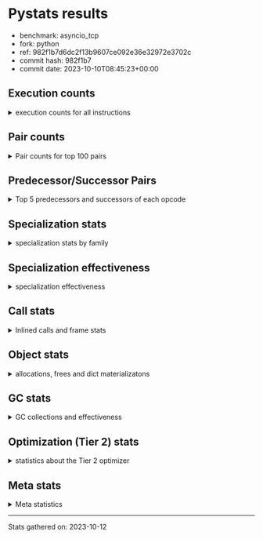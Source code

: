 
# Pystats results

- benchmark: asyncio_tcp
- fork: python
- ref: 982f1b7d6dc2f13b9607ce092e36e32972e3702c
- commit hash: 982f1b7
- commit date: 2023-10-10T08:45:23+00:00

## Execution counts

<details>
<summary> execution counts for all instructions </summary>

|Name | Count | Self | Cumulative | Miss ratio | 
|---|---:|---:|---:|---:|
| LOAD_FAST | 67,092,540 | 21.4% | 21.4% |  |
| LOAD_ATTR_INSTANCE_VALUE | 22,840,850 | 7.3% | 28.6% |  |
| RESUME_CHECK | 16,214,570 | 5.2% | 33.8% |  |
| STORE_FAST | 14,851,970 | 4.7% | 38.5% |  |
| POP_JUMP_IF_FALSE | 13,695,320 | 4.4% | 42.9% |  |
| CALL_PY_EXACT_ARGS | 12,234,420 | 3.9% | 46.8% |  |
| LOAD_CONST | 10,886,520 | 3.5% | 50.2% |  |
| LOAD_ATTR_METHOD_WITH_VALUES | 10,731,010 | 3.4% | 53.6% |  |
| TO_BOOL_BOOL | 9,986,800 | 3.2% | 56.8% |  |
| POP_TOP | 9,633,340 | 3.1% | 59.9% |  |
| RETURN_VALUE | 9,411,820 | 3.0% | 62.9% |  |
| LOAD_GLOBAL_MODULE | 6,623,690 | 2.1% | 65.0% |  |
| LOAD_FAST_LOAD_FAST | 6,072,750 | 1.9% | 66.9% |  |
| RETURN_CONST | 5,822,050 | 1.9% | 68.8% |  |
| LOAD_GLOBAL_BUILTIN | 5,789,180 | 1.8% | 70.6% | 0.0% |
| LOAD_ATTR_SLOT | 5,217,810 | 1.7% | 72.3% |  |
| POP_JUMP_IF_TRUE | 5,059,880 | 1.6% | 73.9% |  |
| LOAD_ATTR_METHOD_NO_DICT | 4,729,040 | 1.5% | 75.4% |  |
| STORE_ATTR_SLOT | 4,209,320 | 1.3% | 76.7% |  |
| LOAD_ATTR | 4,176,740 | 1.3% | 78.1% |  |
| NOP | 3,766,250 | 1.2% | 79.3% |  |
| CALL | 3,270,910 | 1.0% | 80.3% |  |
| BINARY_OP | 3,170,720 | 1.0% | 81.3% |  |
| TO_BOOL_INT | 3,163,810 | 1.0% | 82.3% |  |
| COMPARE_OP_INT | 2,784,010 | 0.9% | 83.2% |  |
| LOAD_ATTR_MODULE | 2,567,550 | 0.8% | 84.0% |  |
| PUSH_NULL | 2,316,720 | 0.7% | 84.8% |  |
| CALL_LEN | 2,214,780 | 0.7% | 85.5% |  |
| COPY | 2,026,300 | 0.6% | 86.1% |  |
| INTERPRETER_EXIT | 1,999,380 | 0.6% | 86.7% |  |
| JUMP_FORWARD | 1,960,400 | 0.6% | 87.4% |  |
| TO_BOOL | 1,834,080 | 0.6% | 87.9% |  |
| JUMP_BACKWARD | 1,821,580 | 0.6% | 88.5% |  |
| POP_JUMP_IF_NOT_NONE | 1,750,960 | 0.6% | 89.1% |  |
| POP_JUMP_IF_NONE | 1,721,310 | 0.5% | 89.6% |  |
| STORE_ATTR_INSTANCE_VALUE | 1,703,160 | 0.5% | 90.2% |  |
| FOR_ITER_LIST | 1,523,120 | 0.5% | 90.7% |  |
| GET_ITER | 1,449,960 | 0.5% | 91.1% |  |
| BUILD_LIST | 1,249,990 | 0.4% | 91.5% |  |
| SEND_GEN | 1,227,720 | 0.4% | 91.9% |  |
| TO_BOOL_LIST | 1,196,700 | 0.4% | 92.3% |  |
| STORE_FAST_STORE_FAST | 1,093,090 | 0.3% | 92.6% |  |
| UNPACK_SEQUENCE_TWO_TUPLE | 1,092,970 | 0.3% | 93.0% |  |
| FOR_ITER_RANGE | 1,014,910 | 0.3% | 93.3% |  |
| CALL_METHOD_DESCRIPTOR_FAST | 1,012,970 | 0.3% | 93.6% |  |
| CALL_ISINSTANCE | 992,240 | 0.3% | 93.9% |  |
| YIELD_VALUE | 980,760 | 0.3% | 94.3% |  |
| JUMP_BACKWARD_NO_INTERRUPT | 980,640 | 0.3% | 94.6% |  |
| CALL_METHOD_DESCRIPTOR_FAST_WITH_KEYWORDS | 973,360 | 0.3% | 94.9% |  |
| UNARY_NOT | 960,120 | 0.3% | 95.2% |  |
| CALL_METHOD_DESCRIPTOR_O | 820,830 | 0.3% | 95.4% | 0.1% |
| CALL_METHOD_DESCRIPTOR_NOARGS | 816,450 | 0.3% | 95.7% | 0.2% |
| BUILD_TUPLE | 779,930 | 0.2% | 96.0% |  |
| CALL_FUNCTION_EX | 768,310 | 0.2% | 96.2% |  |
| LIST_EXTEND | 767,950 | 0.2% | 96.4% |  |
| CALL_INTRINSIC_1 | 767,950 | 0.2% | 96.7% |  |
| GET_AWAITABLE | 740,280 | 0.2% | 96.9% |  |
| END_SEND | 740,280 | 0.2% | 97.2% |  |
| LOAD_DEREF | 543,860 | 0.2% | 97.3% |  |
| CALL_BUILTIN_CLASS | 539,270 | 0.2% | 97.5% |  |
| SWAP | 533,030 | 0.2% | 97.7% |  |
| COPY_FREE_VARS | 518,580 | 0.2% | 97.8% |  |
| LOAD_ATTR_NONDESCRIPTOR_WITH_VALUES | 498,390 | 0.2% | 98.0% |  |
| TO_BOOL_NONE | 496,500 | 0.2% | 98.2% |  |
| RETURN_GENERATOR | 493,980 | 0.2% | 98.3% |  |
| SEND | 493,600 | 0.2% | 98.5% |  |
| CALL_PY_WITH_DEFAULTS | 493,300 | 0.2% | 98.6% |  |
| UNARY_INVERT | 486,410 | 0.2% | 98.8% |  |
| LOAD_SUPER_ATTR_METHOD | 482,100 | 0.2% | 98.9% |  |
| BINARY_OP_ADD_FLOAT | 480,960 | 0.2% | 99.1% |  |
| CALL_LIST_APPEND | 280,390 | 0.1% | 99.2% |  |
| BINARY_SLICE | 280,270 | 0.1% | 99.3% |  |
| CALL_KW | 260,140 | 0.1% | 99.3% |  |
| STORE_SUBSCR_DICT | 252,580 | 0.1% | 99.4% |  |
| CALL_BOUND_METHOD_EXACT_ARGS | 252,100 | 0.1% | 99.5% |  |
| CONTAINS_OP | 241,080 | 0.1% | 99.6% |  |
| LOAD_ATTR_PROPERTY | 241,020 | 0.1% | 99.7% |  |
| BINARY_OP_ADD_INT | 240,540 | 0.1% | 99.7% |  |
| DELETE_SUBSCR | 240,240 | 0.1% | 99.8% |  |
| BUILD_SLICE | 240,240 | 0.1% | 99.9% |  |
| BINARY_OP_MULTIPLY_INT | 240,240 | 0.1% | 100.0% |  |
| CALL_BUILTIN_FAST_WITH_KEYWORDS | 45,670 | 0.0% | 100.0% |  |
| COMPARE_OP | 13,480 | 0.0% | 100.0% |  |
| BINARY_SUBSCR_DICT | 12,760 | 0.0% | 100.0% |  |
| FOR_ITER | 12,420 | 0.0% | 100.0% |  |
| BINARY_OP_SUBTRACT_INT | 6,120 | 0.0% | 100.0% |  |
| STORE_ATTR | 2,200 | 0.0% | 100.0% |  |
| LOAD_GLOBAL | 2,100 | 0.0% | 100.0% |  |
| IS_OP | 1,020 | 0.0% | 100.0% |  |
| MAKE_CELL | 840 | 0.0% | 100.0% |  |
| CALL_TYPE_1 | 720 | 0.0% | 100.0% |  |
| STORE_DEREF | 660 | 0.0% | 100.0% |  |
| LOAD_SUPER_ATTR_ATTR | 540 | 0.0% | 100.0% |  |
| CALL_BUILTIN_FAST | 540 | 0.0% | 100.0% |  |
| BUILD_MAP | 540 | 0.0% | 100.0% |  |
| PUSH_EXC_INFO | 480 | 0.0% | 100.0% |  |
| POP_EXCEPT | 480 | 0.0% | 100.0% |  |
| CHECK_EXC_MATCH | 480 | 0.0% | 100.0% |  |
| EXIT_INIT_CHECK | 420 | 0.0% | 100.0% |  |
| CALL_ALLOC_AND_ENTER_INIT | 420 | 0.0% | 100.0% |  |
| SET_FUNCTION_ATTRIBUTE | 360 | 0.0% | 100.0% |  |
| MAKE_FUNCTION | 360 | 0.0% | 100.0% |  |
| LOAD_ATTR_CLASS | 300 | 0.0% | 100.0% |  |
| BUILD_SET | 300 | 0.0% | 100.0% |  |
| BINARY_SUBSCR_GETITEM | 300 | 0.0% | 100.0% |  |
| CALL_BUILTIN_O | 240 | 0.0% | 100.0% | 25.0% |
| UNPACK_SEQUENCE | 200 | 0.0% | 100.0% |  |
| UNPACK_SEQUENCE_TUPLE | 180 | 0.0% | 100.0% |  |
| STORE_SUBSCR | 180 | 0.0% | 100.0% |  |
| DICT_MERGE | 180 | 0.0% | 100.0% |  |
| COMPARE_OP_STR | 180 | 0.0% | 100.0% |  |
| LOAD_SUPER_ATTR | 140 | 0.0% | 100.0% |  |
| FOR_ITER_TUPLE | 120 | 0.0% | 100.0% |  |
| RERAISE | 60 | 0.0% | 100.0% |  |
| RAISE_VARARGS | 60 | 0.0% | 100.0% |  |
| LOAD_FAST_AND_CLEAR | 60 | 0.0% | 100.0% |  |
| LIST_APPEND | 60 | 0.0% | 100.0% |  |
| IMPORT_NAME | 60 | 0.0% | 100.0% |  |
| BINARY_SUBSCR_LIST_INT | 60 | 0.0% | 100.0% |  |
| BINARY_OP_SUBTRACT_FLOAT | 60 | 0.0% | 100.0% |  |
| BEFORE_ASYNC_WITH | 60 | 0.0% | 100.0% |  |
| BINARY_SUBSCR | 40 | 0.0% | 100.0% |  |


</details>

## Pair counts

<details>
<summary> Pair counts for top 100 pairs </summary>

|Pair | Count | Self | Cumulative | 
|---|---:|---:|---:|
| LOAD_FAST LOAD_ATTR_INSTANCE_VALUE | 22,094,010 | 7.0% | 7.0% |
| CALL_PY_EXACT_ARGS RESUME_CHECK | 11,247,800 | 3.6% | 10.6% |
| RESUME_CHECK LOAD_FAST | 10,196,660 | 3.2% | 13.9% |
| STORE_FAST LOAD_FAST | 9,014,350 | 2.9% | 16.7% |
| POP_JUMP_IF_FALSE LOAD_FAST | 7,419,560 | 2.4% | 19.1% |
| TO_BOOL_BOOL POP_JUMP_IF_FALSE | 6,794,080 | 2.2% | 21.2% |
| LOAD_ATTR_METHOD_WITH_VALUES CALL_PY_EXACT_ARGS | 5,762,810 | 1.8% | 23.1% |
| LOAD_FAST LOAD_ATTR_METHOD_WITH_VALUES | 5,550,210 | 1.8% | 24.8% |
| LOAD_FAST LOAD_ATTR_SLOT | 5,211,710 | 1.7% | 26.5% |
| RETURN_CONST POP_TOP | 4,791,490 | 1.5% | 28.0% |
| LOAD_FAST CALL_PY_EXACT_ARGS | 4,714,400 | 1.5% | 29.5% |
| LOAD_ATTR_INSTANCE_VALUE TO_BOOL_BOOL | 4,428,580 | 1.4% | 30.9% |
| LOAD_CONST LOAD_FAST | 4,412,700 | 1.4% | 32.3% |
| LOAD_ATTR_METHOD_WITH_VALUES LOAD_FAST | 4,226,100 | 1.3% | 33.7% |
| POP_TOP LOAD_FAST | 4,000,630 | 1.3% | 35.0% |
| LOAD_GLOBAL_BUILTIN LOAD_FAST | 3,969,700 | 1.3% | 36.2% |
| LOAD_FAST RETURN_VALUE | 3,445,090 | 1.1% | 37.3% |
| LOAD_FAST LOAD_ATTR | 3,379,250 | 1.1% | 38.4% |
| LOAD_ATTR_INSTANCE_VALUE LOAD_ATTR_METHOD_NO_DICT | 3,020,780 | 1.0% | 39.4% |
| LOAD_ATTR_INSTANCE_VALUE LOAD_ATTR_METHOD_WITH_VALUES | 2,973,680 | 0.9% | 40.3% |
| LOAD_FAST LOAD_GLOBAL_MODULE | 2,833,170 | 0.9% | 41.2% |
| POP_JUMP_IF_TRUE LOAD_FAST | 2,832,440 | 0.9% | 42.1% |
| COMPARE_OP_INT POP_JUMP_IF_FALSE | 2,783,770 | 0.9% | 43.0% |
| NOP LOAD_FAST | 2,780,430 | 0.9% | 43.9% |
| LOAD_CONST STORE_FAST | 2,735,110 | 0.9% | 44.7% |
| LOAD_ATTR_INSTANCE_VALUE RETURN_VALUE | 2,710,330 | 0.9% | 45.6% |
| LOAD_GLOBAL_MODULE LOAD_ATTR_MODULE | 2,566,330 | 0.8% | 46.4% |
| RETURN_VALUE STORE_FAST | 2,477,560 | 0.8% | 47.2% |
| LOAD_FAST LOAD_CONST | 2,459,810 | 0.8% | 48.0% |
| RETURN_VALUE TO_BOOL_BOOL | 2,445,090 | 0.8% | 48.8% |
| LOAD_FAST STORE_ATTR_SLOT | 2,233,200 | 0.7% | 49.5% |
| TO_BOOL_BOOL POP_JUMP_IF_TRUE | 2,232,660 | 0.7% | 50.2% |
| TO_BOOL_INT POP_JUMP_IF_FALSE | 2,156,530 | 0.7% | 50.9% |
| LOAD_ATTR_METHOD_NO_DICT LOAD_FAST | 2,085,120 | 0.7% | 51.5% |
| POP_TOP RETURN_CONST | 2,040,980 | 0.6% | 52.2% |
| RESUME_CHECK LOAD_GLOBAL_BUILTIN | 2,000,370 | 0.6% | 52.8% |
| CACHE RESUME_CHECK | 1,998,240 | 0.6% | 53.5% |
| LOAD_FAST_LOAD_FAST STORE_ATTR_SLOT | 1,976,120 | 0.6% | 54.1% |
| LOAD_ATTR_INSTANCE_VALUE CALL_LEN | 1,923,000 | 0.6% | 54.7% |
| TO_BOOL POP_JUMP_IF_TRUE | 1,819,400 | 0.6% | 55.3% |
| RESUME_CHECK NOP | 1,765,690 | 0.6% | 55.9% |
| POP_JUMP_IF_FALSE LOAD_CONST | 1,732,640 | 0.6% | 56.4% |
| STORE_FAST JUMP_FORWARD | 1,719,320 | 0.5% | 57.0% |
| LOAD_CONST COMPARE_OP_INT | 1,713,340 | 0.5% | 57.5% |
| LOAD_FAST STORE_ATTR_INSTANCE_VALUE | 1,699,620 | 0.5% | 58.0% |
| COPY TO_BOOL_INT | 1,545,340 | 0.5% | 58.5% |
| LOAD_GLOBAL_MODULE BINARY_OP | 1,544,980 | 0.5% | 59.0% |
| CALL STORE_FAST | 1,520,240 | 0.5% | 59.5% |
| LOAD_ATTR_MODULE PUSH_NULL | 1,511,310 | 0.5% | 60.0% |
| LOAD_FAST POP_JUMP_IF_NOT_NONE | 1,509,760 | 0.5% | 60.5% |
| POP_TOP LOAD_CONST | 1,501,970 | 0.5% | 60.9% |
| STORE_ATTR_SLOT LOAD_FAST_LOAD_FAST | 1,481,670 | 0.5% | 61.4% |
| POP_JUMP_IF_NONE LOAD_FAST | 1,479,090 | 0.5% | 61.9% |
| JUMP_FORWARD LOAD_FAST | 1,478,960 | 0.5% | 62.4% |
| LOAD_ATTR_SLOT LOAD_ATTR_METHOD_WITH_VALUES | 1,472,500 | 0.5% | 62.8% |
| LOAD_FAST LOAD_ATTR_METHOD_NO_DICT | 1,421,440 | 0.5% | 63.3% |
| LOAD_ATTR_SLOT TO_BOOL_BOOL | 1,379,790 | 0.4% | 63.7% |
| LOAD_ATTR_METHOD_NO_DICT LOAD_FAST_LOAD_FAST | 1,299,290 | 0.4% | 64.1% |
| LOAD_FAST_LOAD_FAST LOAD_FAST | 1,262,150 | 0.4% | 64.5% |
| RESUME_CHECK LOAD_GLOBAL_MODULE | 1,256,750 | 0.4% | 64.9% |
| STORE_ATTR_SLOT LOAD_CONST | 1,234,290 | 0.4% | 65.3% |
| LOAD_FAST LOAD_GLOBAL_BUILTIN | 1,232,000 | 0.4% | 65.7% |
| TO_BOOL_LIST POP_JUMP_IF_FALSE | 1,196,580 | 0.4% | 66.1% |
| LOAD_ATTR_INSTANCE_VALUE TO_BOOL_LIST | 1,196,580 | 0.4% | 66.5% |
| UNPACK_SEQUENCE_TWO_TUPLE STORE_FAST_STORE_FAST | 1,092,850 | 0.3% | 66.8% |
| STORE_FAST_STORE_FAST LOAD_FAST | 1,092,490 | 0.3% | 67.2% |
| BINARY_OP COPY | 1,064,380 | 0.3% | 67.5% |
| POP_JUMP_IF_FALSE RETURN_CONST | 1,026,940 | 0.3% | 67.8% |
| LOAD_ATTR LOAD_FAST | 1,026,090 | 0.3% | 68.2% |
| LOAD_GLOBAL_MODULE LOAD_FAST | 1,025,010 | 0.3% | 68.5% |
| LOAD_FAST TO_BOOL | 1,024,860 | 0.3% | 68.8% |
| POP_JUMP_IF_NOT_NONE LOAD_FAST | 1,020,950 | 0.3% | 69.1% |
| POP_JUMP_IF_FALSE POP_TOP | 1,018,720 | 0.3% | 69.5% |
| STORE_FAST RETURN_CONST | 1,008,790 | 0.3% | 69.8% |
| TO_BOOL_INT POP_JUMP_IF_TRUE | 1,007,220 | 0.3% | 70.1% |
| CALL RETURN_VALUE | 1,002,070 | 0.3% | 70.4% |
| CALL_LEN STORE_FAST | 1,001,660 | 0.3% | 70.7% |
| CALL_ISINSTANCE TO_BOOL_BOOL | 992,140 | 0.3% | 71.1% |
| RETURN_VALUE RETURN_VALUE | 986,240 | 0.3% | 71.4% |
| LOAD_GLOBAL_BUILTIN CALL_ISINSTANCE | 985,780 | 0.3% | 71.7% |
| NOP LOAD_GLOBAL_MODULE | 985,200 | 0.3% | 72.0% |
| LOAD_FAST STORE_FAST | 985,100 | 0.3% | 72.3% |
| POP_JUMP_IF_TRUE LOAD_CONST | 985,070 | 0.3% | 72.6% |
| LOAD_FAST POP_JUMP_IF_NONE | 981,580 | 0.3% | 72.9% |
| RESUME_CHECK JUMP_BACKWARD_NO_INTERRUPT | 980,640 | 0.3% | 73.3% |
| RETURN_VALUE INTERPRETER_EXIT | 975,300 | 0.3% | 73.6% |
| STORE_ATTR_INSTANCE_VALUE LOAD_FAST | 975,000 | 0.3% | 73.9% |
| STORE_FAST NOP | 974,380 | 0.3% | 74.2% |
| LOAD_FAST GET_ITER | 962,580 | 0.3% | 74.5% |
| GET_ITER FOR_ITER_LIST | 962,500 | 0.3% | 74.8% |
| TO_BOOL_BOOL UNARY_NOT | 960,060 | 0.3% | 75.1% |
| PUSH_NULL LOAD_FAST | 839,980 | 0.3% | 75.4% |
| CALL_METHOD_DESCRIPTOR_O POP_TOP | 820,770 | 0.3% | 75.6% |
| LOAD_ATTR_INSTANCE_VALUE TO_BOOL | 807,260 | 0.3% | 75.9% |
| BINARY_OP TO_BOOL_INT | 800,420 | 0.3% | 76.1% |
| LOAD_FAST CALL_METHOD_DESCRIPTOR_O | 786,370 | 0.3% | 76.4% |
| BINARY_OP STORE_FAST | 778,540 | 0.2% | 76.6% |
| RETURN_CONST INTERPRETER_EXIT | 777,060 | 0.2% | 76.9% |
| LOAD_ATTR_METHOD_NO_DICT CALL_PY_EXACT_ARGS | 774,280 | 0.2% | 77.1% |
| LOAD_ATTR PUSH_NULL | 768,210 | 0.2% | 77.4% |


</details>

## Predecessor/Successor Pairs

<details>
<summary> Top 5 predecessors and successors of each opcode </summary>

### BINARY_SLICE

<details>
<summary> Successors and predecessors for BINARY_SLICE </summary>

|Predecessors | Count | Percentage | 
|---|---:|---:|
| LOAD_FAST | 240,240 | 85.7% |
| LOAD_CONST | 40,030 | 14.3% |

|Successors | Count | Percentage | 
|---|---:|---:|
| CALL | 240,240 | 85.7% |
| CALL_METHOD_DESCRIPTOR_O | 33,740 | 12.0% |
| STORE_FAST | 5,930 | 2.1% |
| UNPACK_SEQUENCE_TWO_TUPLE | 180 | 0.1% |
| LIST_EXTEND | 180 | 0.1% |


</details>

### CACHE

<details>
<summary> Successors and predecessors for CACHE </summary>

|Predecessors | Count | Percentage | 
|---|---:|---:|

|Successors | Count | Percentage | 
|---|---:|---:|
| RESUME_CHECK | 1,998,240 | 99.9% |
| COPY_FREE_VARS | 540 | 0.0% |
| POP_TOP | 300 | 0.0% |
| RETURN_GENERATOR | 240 | 0.0% |
| MAKE_CELL | 60 | 0.0% |


</details>

### BEFORE_ASYNC_WITH

<details>
<summary> Successors and predecessors for BEFORE_ASYNC_WITH </summary>

|Predecessors | Count | Percentage | 
|---|---:|---:|
| LOAD_FAST | 60 | 100.0% |

|Successors | Count | Percentage | 
|---|---:|---:|
| GET_AWAITABLE | 60 | 100.0% |


</details>

### BINARY_SUBSCR

<details>
<summary> Successors and predecessors for BINARY_SUBSCR </summary>

|Predecessors | Count | Percentage | 
|---|---:|---:|
| LOAD_FAST | 20 | 50.0% |
| LOAD_CONST | 20 | 50.0% |

|Successors | Count | Percentage | 
|---|---:|---:|
| BINARY_SUBSCR_LIST_INT | 20 | 50.0% |
| BINARY_SUBSCR_DICT | 20 | 50.0% |


</details>

### CHECK_EXC_MATCH

<details>
<summary> Successors and predecessors for CHECK_EXC_MATCH </summary>

|Predecessors | Count | Percentage | 
|---|---:|---:|
| LOAD_GLOBAL_BUILTIN | 360 | 75.0% |
| BUILD_TUPLE | 120 | 25.0% |

|Successors | Count | Percentage | 
|---|---:|---:|
| POP_JUMP_IF_FALSE | 480 | 100.0% |


</details>

### DELETE_SUBSCR

<details>
<summary> Successors and predecessors for DELETE_SUBSCR </summary>

|Predecessors | Count | Percentage | 
|---|---:|---:|
| BUILD_SLICE | 240,240 | 100.0% |

|Successors | Count | Percentage | 
|---|---:|---:|
| LOAD_FAST | 240,240 | 100.0% |


</details>

### END_SEND

<details>
<summary> Successors and predecessors for END_SEND </summary>

|Predecessors | Count | Percentage | 
|---|---:|---:|
| RETURN_CONST | 252,660 | 34.1% |
| SEND | 246,600 | 33.3% |
| RETURN_VALUE | 241,020 | 32.6% |

|Successors | Count | Percentage | 
|---|---:|---:|
| POP_TOP | 499,380 | 67.5% |
| STORE_FAST | 240,600 | 32.5% |
| UNPACK_SEQUENCE_TWO_TUPLE | 120 | 0.0% |
| UNPACK_SEQUENCE | 60 | 0.0% |
| RETURN_VALUE | 60 | 0.0% |


</details>

### EXIT_INIT_CHECK

<details>
<summary> Successors and predecessors for EXIT_INIT_CHECK </summary>

|Predecessors | Count | Percentage | 
|---|---:|---:|
| RETURN_CONST | 420 | 100.0% |

|Successors | Count | Percentage | 
|---|---:|---:|
| RETURN_VALUE | 420 | 100.0% |


</details>

### GET_ITER

<details>
<summary> Successors and predecessors for GET_ITER </summary>

|Predecessors | Count | Percentage | 
|---|---:|---:|
| LOAD_FAST | 962,580 | 66.4% |
| CALL_BUILTIN_CLASS | 481,140 | 33.2% |
| LOAD_ATTR_INSTANCE_VALUE | 6,060 | 0.4% |
| CALL_METHOD_DESCRIPTOR_NOARGS | 120 | 0.0% |
| LOAD_DEREF | 60 | 0.0% |

|Successors | Count | Percentage | 
|---|---:|---:|
| FOR_ITER_LIST | 962,500 | 66.4% |
| FOR_ITER_RANGE | 481,080 | 33.2% |
| FOR_ITER | 6,260 | 0.4% |
| LOAD_FAST_AND_CLEAR | 60 | 0.0% |
| FOR_ITER_TUPLE | 60 | 0.0% |


</details>

### INTERPRETER_EXIT

<details>
<summary> Successors and predecessors for INTERPRETER_EXIT </summary>

|Predecessors | Count | Percentage | 
|---|---:|---:|
| RETURN_VALUE | 975,300 | 48.8% |
| RETURN_CONST | 777,060 | 38.9% |
| YIELD_VALUE | 246,720 | 12.3% |
| RETURN_GENERATOR | 300 | 0.0% |

|Successors | Count | Percentage | 
|---|---:|---:|


</details>

### MAKE_FUNCTION

<details>
<summary> Successors and predecessors for MAKE_FUNCTION </summary>

|Predecessors | Count | Percentage | 
|---|---:|---:|
| LOAD_CONST | 360 | 100.0% |

|Successors | Count | Percentage | 
|---|---:|---:|
| SET_FUNCTION_ATTRIBUTE | 360 | 100.0% |


</details>

### NOP

<details>
<summary> Successors and predecessors for NOP </summary>

|Predecessors | Count | Percentage | 
|---|---:|---:|
| RESUME_CHECK | 1,765,690 | 46.9% |
| STORE_FAST | 974,380 | 25.9% |
| POP_JUMP_IF_FALSE | 520,930 | 13.8% |
| POP_JUMP_IF_TRUE | 246,350 | 6.5% |
| STORE_ATTR_INSTANCE_VALUE | 240,240 | 6.4% |

|Successors | Count | Percentage | 
|---|---:|---:|
| LOAD_FAST | 2,780,430 | 73.8% |
| LOAD_GLOBAL_MODULE | 985,200 | 26.2% |
| LOAD_GLOBAL_BUILTIN | 300 | 0.0% |
| LOAD_DEREF | 120 | 0.0% |
| LOAD_GLOBAL | 80 | 0.0% |


</details>

### POP_EXCEPT

<details>
<summary> Successors and predecessors for POP_EXCEPT </summary>

|Predecessors | Count | Percentage | 
|---|---:|---:|
| POP_TOP | 360 | 75.0% |
| SWAP | 60 | 12.5% |
| COPY | 60 | 12.5% |

|Successors | Count | Percentage | 
|---|---:|---:|
| RETURN_CONST | 240 | 50.0% |
| RETURN_VALUE | 60 | 12.5% |
| RERAISE | 60 | 12.5% |
| POP_TOP | 60 | 12.5% |
| LOAD_CONST | 60 | 12.5% |


</details>

### POP_TOP

<details>
<summary> Successors and predecessors for POP_TOP </summary>

|Predecessors | Count | Percentage | 
|---|---:|---:|
| RETURN_CONST | 4,791,490 | 49.7% |
| POP_JUMP_IF_FALSE | 1,018,720 | 10.6% |
| CALL_METHOD_DESCRIPTOR_O | 820,770 | 8.5% |
| CALL_FUNCTION_EX | 767,890 | 8.0% |
| END_SEND | 499,380 | 5.2% |

|Successors | Count | Percentage | 
|---|---:|---:|
| LOAD_FAST | 4,000,630 | 41.5% |
| RETURN_CONST | 2,040,980 | 21.2% |
| LOAD_CONST | 1,501,970 | 15.6% |
| JUMP_BACKWARD | 579,800 | 6.0% |
| LOAD_GLOBAL_MODULE | 527,160 | 5.5% |


</details>

### PUSH_EXC_INFO

<details>
<summary> Successors and predecessors for PUSH_EXC_INFO </summary>

|Predecessors | Count | Percentage | 
|---|---:|---:|
| BINARY_SUBSCR_DICT | 300 | 62.5% |
| RERAISE | 60 | 12.5% |
| CALL_METHOD_DESCRIPTOR_O | 60 | 12.5% |
| CALL_METHOD_DESCRIPTOR_NOARGS | 60 | 12.5% |

|Successors | Count | Percentage | 
|---|---:|---:|
| LOAD_GLOBAL_BUILTIN | 440 | 91.7% |
| LOAD_GLOBAL | 40 | 8.3% |


</details>

### PUSH_NULL

<details>
<summary> Successors and predecessors for PUSH_NULL </summary>

|Predecessors | Count | Percentage | 
|---|---:|---:|
| LOAD_ATTR_MODULE | 1,511,310 | 65.2% |
| LOAD_ATTR | 768,210 | 33.2% |
| LOAD_DEREF | 35,640 | 1.5% |
| LOAD_FAST | 1,560 | 0.1% |

|Successors | Count | Percentage | 
|---|---:|---:|
| LOAD_FAST | 839,980 | 36.3% |
| LOAD_FAST_LOAD_FAST | 746,610 | 32.2% |
| CALL | 729,470 | 31.5% |
| LOAD_CONST | 360 | 0.0% |
| CALL_PY_EXACT_ARGS | 160 | 0.0% |


</details>

### RETURN_GENERATOR

<details>
<summary> Successors and predecessors for RETURN_GENERATOR </summary>

|Predecessors | Count | Percentage | 
|---|---:|---:|
| CALL_PY_EXACT_ARGS | 493,080 | 99.8% |
| CALL_KW | 300 | 0.1% |
| CACHE | 240 | 0.0% |
| MAKE_CELL | 180 | 0.0% |
| CALL_PY_WITH_DEFAULTS | 120 | 0.0% |

|Successors | Count | Percentage | 
|---|---:|---:|
| GET_AWAITABLE | 493,380 | 99.9% |
| INTERPRETER_EXIT | 300 | 0.1% |
| STORE_FAST | 120 | 0.0% |
| CALL | 80 | 0.0% |
| LIST_APPEND | 60 | 0.0% |


</details>

### RETURN_VALUE

<details>
<summary> Successors and predecessors for RETURN_VALUE </summary>

|Predecessors | Count | Percentage | 
|---|---:|---:|
| LOAD_FAST | 3,445,090 | 36.6% |
| LOAD_ATTR_INSTANCE_VALUE | 2,710,330 | 28.8% |
| CALL | 1,002,070 | 10.6% |
| RETURN_VALUE | 986,240 | 10.5% |
| CALL_METHOD_DESCRIPTOR_FAST | 492,640 | 5.2% |

|Successors | Count | Percentage | 
|---|---:|---:|
| STORE_FAST | 2,477,560 | 26.3% |
| TO_BOOL_BOOL | 2,445,090 | 26.0% |
| RETURN_VALUE | 986,240 | 10.5% |
| INTERPRETER_EXIT | 975,300 | 10.4% |
| LOAD_FAST | 761,530 | 8.1% |


</details>

### STORE_SUBSCR

<details>
<summary> Successors and predecessors for STORE_SUBSCR </summary>

|Predecessors | Count | Percentage | 
|---|---:|---:|
| LOAD_ATTR_INSTANCE_VALUE | 120 | 66.7% |
| STORE_SUBSCR | 20 | 11.1% |
| LOAD_FAST | 20 | 11.1% |
| LOAD_CONST | 20 | 11.1% |

|Successors | Count | Percentage | 
|---|---:|---:|
| RETURN_CONST | 120 | 66.7% |
| STORE_SUBSCR_DICT | 40 | 22.2% |
| STORE_SUBSCR | 20 | 11.1% |


</details>

### TO_BOOL

<details>
<summary> Successors and predecessors for TO_BOOL </summary>

|Predecessors | Count | Percentage | 
|---|---:|---:|
| LOAD_FAST | 1,024,860 | 55.9% |
| LOAD_ATTR_INSTANCE_VALUE | 807,260 | 44.0% |
| TO_BOOL | 780 | 0.0% |
| LOAD_ATTR | 560 | 0.0% |
| CALL_METHOD_DESCRIPTOR_NOARGS | 200 | 0.0% |

|Successors | Count | Percentage | 
|---|---:|---:|
| POP_JUMP_IF_TRUE | 1,819,400 | 99.2% |
| POP_JUMP_IF_FALSE | 12,880 | 0.7% |
| TO_BOOL_BOOL | 860 | 0.0% |
| TO_BOOL | 780 | 0.0% |
| TO_BOOL_NONE | 100 | 0.0% |


</details>

### UNARY_INVERT

<details>
<summary> Successors and predecessors for UNARY_INVERT </summary>

|Predecessors | Count | Percentage | 
|---|---:|---:|
| LOAD_ATTR_MODULE | 246,170 | 50.6% |
| BINARY_OP | 240,240 | 49.4% |

|Successors | Count | Percentage | 
|---|---:|---:|
| BINARY_OP | 486,410 | 100.0% |


</details>

### UNARY_NOT

<details>
<summary> Successors and predecessors for UNARY_NOT </summary>

|Predecessors | Count | Percentage | 
|---|---:|---:|
| TO_BOOL_BOOL | 960,060 | 100.0% |
| TO_BOOL_INT | 60 | 0.0% |

|Successors | Count | Percentage | 
|---|---:|---:|
| COPY | 480,060 | 50.0% |
| RETURN_VALUE | 480,000 | 50.0% |
| STORE_FAST | 60 | 0.0% |


</details>

### BINARY_OP

<details>
<summary> Successors and predecessors for BINARY_OP </summary>

|Predecessors | Count | Percentage | 
|---|---:|---:|
| LOAD_GLOBAL_MODULE | 1,544,980 | 48.7% |
| LOAD_ATTR_MODULE | 566,110 | 17.9% |
| UNARY_INVERT | 486,410 | 15.3% |
| POP_JUMP_IF_FALSE | 285,900 | 9.0% |
| LOAD_ATTR | 280,090 | 8.8% |

|Successors | Count | Percentage | 
|---|---:|---:|
| COPY | 1,064,380 | 33.6% |
| TO_BOOL_INT | 800,420 | 25.2% |
| STORE_FAST | 778,540 | 24.6% |
| BUILD_TUPLE | 280,090 | 8.8% |
| UNARY_INVERT | 240,240 | 7.6% |


</details>

### BUILD_LIST

<details>
<summary> Successors and predecessors for BUILD_LIST </summary>

|Predecessors | Count | Percentage | 
|---|---:|---:|
| LOAD_ATTR_SLOT | 527,710 | 42.2% |
| STORE_FAST | 481,080 | 38.5% |
| LOAD_FAST_LOAD_FAST | 240,060 | 19.2% |
| LOAD_FAST | 480 | 0.0% |
| STORE_ATTR_INSTANCE_VALUE | 240 | 0.0% |

|Successors | Count | Percentage | 
|---|---:|---:|
| LOAD_FAST | 768,190 | 61.5% |
| STORE_FAST | 481,440 | 38.5% |
| RETURN_VALUE | 180 | 0.0% |
| STORE_DEREF | 120 | 0.0% |
| SWAP | 60 | 0.0% |


</details>

### BUILD_MAP

<details>
<summary> Successors and predecessors for BUILD_MAP </summary>

|Predecessors | Count | Percentage | 
|---|---:|---:|
| BUILD_TUPLE | 180 | 33.3% |
| STORE_FAST | 60 | 11.1% |
| STORE_ATTR_INSTANCE_VALUE | 60 | 11.1% |
| RESUME_CHECK | 60 | 11.1% |
| POP_TOP | 60 | 11.1% |

|Successors | Count | Percentage | 
|---|---:|---:|
| LOAD_FAST | 360 | 66.7% |
| STORE_FAST | 180 | 33.3% |


</details>

### BUILD_SET

<details>
<summary> Successors and predecessors for BUILD_SET </summary>

|Predecessors | Count | Percentage | 
|---|---:|---:|
| LOAD_ATTR_MODULE | 300 | 100.0% |

|Successors | Count | Percentage | 
|---|---:|---:|
| CONTAINS_OP | 300 | 100.0% |


</details>

### BUILD_SLICE

<details>
<summary> Successors and predecessors for BUILD_SLICE </summary>

|Predecessors | Count | Percentage | 
|---|---:|---:|
| LOAD_FAST | 240,240 | 100.0% |

|Successors | Count | Percentage | 
|---|---:|---:|
| DELETE_SUBSCR | 240,240 | 100.0% |


</details>

### BUILD_TUPLE

<details>
<summary> Successors and predecessors for BUILD_TUPLE </summary>

|Predecessors | Count | Percentage | 
|---|---:|---:|
| BINARY_OP | 280,090 | 35.9% |
| LOAD_CONST | 246,110 | 31.6% |
| LOAD_FAST | 240,720 | 30.9% |
| LOAD_FAST_LOAD_FAST | 6,530 | 0.8% |
| LOAD_GLOBAL_BUILTIN | 6,180 | 0.8% |

|Successors | Count | Percentage | 
|---|---:|---:|
| CALL_LIST_APPEND | 280,090 | 35.9% |
| CALL_PY_EXACT_ARGS | 252,080 | 32.3% |
| CALL | 240,280 | 30.8% |
| CALL_ISINSTANCE | 6,040 | 0.8% |
| LOAD_CONST | 360 | 0.0% |


</details>

### CALL

<details>
<summary> Successors and predecessors for CALL </summary>

|Predecessors | Count | Percentage | 
|---|---:|---:|
| PUSH_NULL | 729,470 | 22.3% |
| LOAD_FAST_LOAD_FAST | 500,200 | 15.3% |
| LOAD_CONST | 493,510 | 15.1% |
| LOAD_ATTR_INSTANCE_VALUE | 487,130 | 14.9% |
| LOAD_ATTR | 240,760 | 7.4% |

|Successors | Count | Percentage | 
|---|---:|---:|
| STORE_FAST | 1,520,240 | 46.5% |
| RETURN_VALUE | 1,002,070 | 30.6% |
| POP_TOP | 247,980 | 7.6% |
| RESUME_CHECK | 247,010 | 7.6% |
| LOAD_CONST | 240,300 | 7.3% |


</details>

### CALL_FUNCTION_EX

<details>
<summary> Successors and predecessors for CALL_FUNCTION_EX </summary>

|Predecessors | Count | Percentage | 
|---|---:|---:|
| CALL_INTRINSIC_1 | 767,950 | 100.0% |
| LOAD_FAST | 180 | 0.0% |
| DICT_MERGE | 180 | 0.0% |

|Successors | Count | Percentage | 
|---|---:|---:|
| POP_TOP | 767,890 | 99.9% |
| RESUME_CHECK | 180 | 0.0% |
| GET_AWAITABLE | 120 | 0.0% |
| MAKE_CELL | 60 | 0.0% |
| COPY_FREE_VARS | 60 | 0.0% |


</details>

### CALL_INTRINSIC_1

<details>
<summary> Successors and predecessors for CALL_INTRINSIC_1 </summary>

|Predecessors | Count | Percentage | 
|---|---:|---:|
| LIST_EXTEND | 767,950 | 100.0% |

|Successors | Count | Percentage | 
|---|---:|---:|
| CALL_FUNCTION_EX | 767,950 | 100.0% |


</details>

### CALL_KW

<details>
<summary> Successors and predecessors for CALL_KW </summary>

|Predecessors | Count | Percentage | 
|---|---:|---:|
| LOAD_CONST | 260,140 | 100.0% |

|Successors | Count | Percentage | 
|---|---:|---:|
| RETURN_VALUE | 246,660 | 94.8% |
| COPY_FREE_VARS | 11,860 | 4.6% |
| STORE_FAST | 600 | 0.2% |
| RETURN_GENERATOR | 300 | 0.1% |
| RESUME_CHECK | 300 | 0.1% |


</details>

### COMPARE_OP

<details>
<summary> Successors and predecessors for COMPARE_OP </summary>

|Predecessors | Count | Percentage | 
|---|---:|---:|
| LOAD_ATTR | 11,860 | 88.0% |
| LOAD_ATTR_MODULE | 780 | 5.8% |
| LOAD_CONST | 400 | 3.0% |
| COMPARE_OP | 280 | 2.1% |
| CALL_BUILTIN_CLASS | 120 | 0.9% |

|Successors | Count | Percentage | 
|---|---:|---:|
| POP_JUMP_IF_FALSE | 12,940 | 96.0% |
| COMPARE_OP | 280 | 2.1% |
| COMPARE_OP_INT | 140 | 1.0% |
| POP_JUMP_IF_TRUE | 60 | 0.4% |
| COMPARE_OP_STR | 60 | 0.4% |


</details>

### CONTAINS_OP

<details>
<summary> Successors and predecessors for CONTAINS_OP </summary>

|Predecessors | Count | Percentage | 
|---|---:|---:|
| LOAD_ATTR_INSTANCE_VALUE | 240,240 | 99.7% |
| BUILD_SET | 300 | 0.1% |
| LOAD_GLOBAL_MODULE | 180 | 0.1% |
| LOAD_FAST | 180 | 0.1% |
| LOAD_ATTR_SLOT | 120 | 0.0% |

|Successors | Count | Percentage | 
|---|---:|---:|
| POP_JUMP_IF_FALSE | 240,900 | 99.9% |
| POP_JUMP_IF_TRUE | 180 | 0.1% |


</details>

### COPY

<details>
<summary> Successors and predecessors for COPY </summary>

|Predecessors | Count | Percentage | 
|---|---:|---:|
| BINARY_OP | 1,064,380 | 52.5% |
| CALL_LEN | 480,960 | 23.7% |
| UNARY_NOT | 480,060 | 23.7% |
| LOAD_FAST | 360 | 0.0% |
| CALL_BUILTIN_FAST | 180 | 0.0% |

|Successors | Count | Percentage | 
|---|---:|---:|
| TO_BOOL_INT | 1,545,340 | 76.3% |
| TO_BOOL_BOOL | 480,300 | 23.7% |
| LOAD_ATTR_INSTANCE_VALUE | 280 | 0.0% |
| COMPARE_OP_INT | 120 | 0.0% |
| LOAD_ATTR | 80 | 0.0% |


</details>

### COPY_FREE_VARS

<details>
<summary> Successors and predecessors for COPY_FREE_VARS </summary>

|Predecessors | Count | Percentage | 
|---|---:|---:|
| CALL_PY_EXACT_ARGS | 493,540 | 95.2% |
| CALL_KW | 11,860 | 2.3% |
| CALL_BOUND_METHOD_EXACT_ARGS | 11,860 | 2.3% |
| LOAD_ATTR_PROPERTY | 540 | 0.1% |
| CACHE | 540 | 0.1% |

|Successors | Count | Percentage | 
|---|---:|---:|
| RESUME_CHECK | 518,460 | 100.0% |
| RETURN_GENERATOR | 60 | 0.0% |
| MAKE_CELL | 60 | 0.0% |


</details>

### DICT_MERGE

<details>
<summary> Successors and predecessors for DICT_MERGE </summary>

|Predecessors | Count | Percentage | 
|---|---:|---:|
| LOAD_FAST | 180 | 100.0% |

|Successors | Count | Percentage | 
|---|---:|---:|
| CALL_FUNCTION_EX | 180 | 100.0% |


</details>

### FOR_ITER

<details>
<summary> Successors and predecessors for FOR_ITER </summary>

|Predecessors | Count | Percentage | 
|---|---:|---:|
| GET_ITER | 6,260 | 50.4% |
| JUMP_BACKWARD | 6,060 | 48.8% |
| FOR_ITER | 100 | 0.8% |

|Successors | Count | Percentage | 
|---|---:|---:|
| STORE_FAST | 6,060 | 48.8% |
| RETURN_CONST | 6,060 | 48.8% |
| FOR_ITER | 100 | 0.8% |
| FOR_ITER_LIST | 80 | 0.6% |
| LOAD_FAST | 60 | 0.5% |


</details>

### GET_AWAITABLE

<details>
<summary> Successors and predecessors for GET_AWAITABLE </summary>

|Predecessors | Count | Percentage | 
|---|---:|---:|
| RETURN_GENERATOR | 493,380 | 66.6% |
| LOAD_ATTR_INSTANCE_VALUE | 240,240 | 32.5% |
| LOAD_FAST | 6,180 | 0.8% |
| RETURN_VALUE | 180 | 0.0% |
| CALL_FUNCTION_EX | 120 | 0.0% |

|Successors | Count | Percentage | 
|---|---:|---:|
| LOAD_CONST | 740,280 | 100.0% |


</details>

### IMPORT_NAME

<details>
<summary> Successors and predecessors for IMPORT_NAME </summary>

|Predecessors | Count | Percentage | 
|---|---:|---:|
| LOAD_CONST | 60 | 100.0% |

|Successors | Count | Percentage | 
|---|---:|---:|
| STORE_FAST | 60 | 100.0% |


</details>

### IS_OP

<details>
<summary> Successors and predecessors for IS_OP </summary>

|Predecessors | Count | Percentage | 
|---|---:|---:|
| LOAD_FAST | 540 | 52.9% |
| LOAD_CONST | 420 | 41.2% |
| LOAD_FAST_LOAD_FAST | 60 | 5.9% |

|Successors | Count | Percentage | 
|---|---:|---:|
| POP_JUMP_IF_FALSE | 600 | 58.8% |
| RETURN_VALUE | 300 | 29.4% |
| LOAD_FAST | 120 | 11.8% |


</details>

### JUMP_BACKWARD

<details>
<summary> Successors and predecessors for JUMP_BACKWARD </summary>

|Predecessors | Count | Percentage | 
|---|---:|---:|
| POP_TOP | 579,800 | 31.8% |
| POP_JUMP_IF_FALSE | 481,030 | 26.4% |
| CALL_LIST_APPEND | 280,210 | 15.4% |
| POP_JUMP_IF_TRUE | 240,300 | 13.2% |
| STORE_FAST | 240,180 | 13.2% |

|Successors | Count | Percentage | 
|---|---:|---:|
| LOAD_FAST | 721,150 | 39.6% |
| FOR_ITER_LIST | 560,480 | 30.8% |
| FOR_ITER_RANGE | 533,830 | 29.3% |
| FOR_ITER | 6,060 | 0.3% |
| FOR_ITER_TUPLE | 60 | 0.0% |


</details>

### JUMP_BACKWARD_NO_INTERRUPT

<details>
<summary> Successors and predecessors for JUMP_BACKWARD_NO_INTERRUPT </summary>

|Predecessors | Count | Percentage | 
|---|---:|---:|
| RESUME_CHECK | 980,640 | 100.0% |

|Successors | Count | Percentage | 
|---|---:|---:|
| SEND_GEN | 734,040 | 74.9% |
| SEND | 246,600 | 25.1% |


</details>

### JUMP_FORWARD

<details>
<summary> Successors and predecessors for JUMP_FORWARD </summary>

|Predecessors | Count | Percentage | 
|---|---:|---:|
| STORE_FAST | 1,719,320 | 87.7% |
| POP_TOP | 240,600 | 12.3% |
| STORE_ATTR_INSTANCE_VALUE | 120 | 0.0% |
| STORE_ATTR | 120 | 0.0% |
| CALL_LIST_APPEND | 120 | 0.0% |

|Successors | Count | Percentage | 
|---|---:|---:|
| LOAD_FAST | 1,478,960 | 75.4% |
| LOAD_GLOBAL_BUILTIN | 481,200 | 24.5% |
| LOAD_GLOBAL_MODULE | 120 | 0.0% |
| NOP | 60 | 0.0% |
| LOAD_DEREF | 60 | 0.0% |


</details>

### LIST_APPEND

<details>
<summary> Successors and predecessors for LIST_APPEND </summary>

|Predecessors | Count | Percentage | 
|---|---:|---:|
| RETURN_GENERATOR | 60 | 100.0% |

|Successors | Count | Percentage | 
|---|---:|---:|
| JUMP_BACKWARD | 60 | 100.0% |


</details>

### LIST_EXTEND

<details>
<summary> Successors and predecessors for LIST_EXTEND </summary>

|Predecessors | Count | Percentage | 
|---|---:|---:|
| LOAD_ATTR_SLOT | 527,710 | 68.7% |
| LOAD_FAST | 240,060 | 31.3% |
| BINARY_SLICE | 180 | 0.0% |

|Successors | Count | Percentage | 
|---|---:|---:|
| CALL_INTRINSIC_1 | 767,950 | 100.0% |


</details>

### LOAD_ATTR

<details>
<summary> Successors and predecessors for LOAD_ATTR </summary>

|Predecessors | Count | Percentage | 
|---|---:|---:|
| LOAD_FAST | 3,379,250 | 80.9% |
| LOAD_ATTR_SLOT | 767,870 | 18.4% |
| LOAD_FAST_LOAD_FAST | 23,880 | 0.6% |
| LOAD_ATTR | 2,760 | 0.1% |
| LOAD_GLOBAL_MODULE | 1,220 | 0.0% |

|Successors | Count | Percentage | 
|---|---:|---:|
| LOAD_FAST | 1,026,090 | 24.6% |
| PUSH_NULL | 768,210 | 18.4% |
| SWAP | 532,190 | 12.7% |
| LOAD_ATTR_METHOD_NO_DICT | 286,580 | 6.9% |
| BINARY_OP | 280,090 | 6.7% |


</details>

### LOAD_CONST

<details>
<summary> Successors and predecessors for LOAD_CONST </summary>

|Predecessors | Count | Percentage | 
|---|---:|---:|
| LOAD_FAST | 2,459,810 | 22.6% |
| POP_JUMP_IF_FALSE | 1,732,640 | 15.9% |
| POP_TOP | 1,501,970 | 13.8% |
| STORE_ATTR_SLOT | 1,234,290 | 11.3% |
| POP_JUMP_IF_TRUE | 985,070 | 9.0% |

|Successors | Count | Percentage | 
|---|---:|---:|
| LOAD_FAST | 4,412,700 | 40.5% |
| STORE_FAST | 2,735,110 | 25.1% |
| COMPARE_OP_INT | 1,713,340 | 15.7% |
| SEND_GEN | 493,560 | 4.5% |
| CALL | 493,510 | 4.5% |


</details>

### LOAD_DEREF

<details>
<summary> Successors and predecessors for LOAD_DEREF </summary>

|Predecessors | Count | Percentage | 
|---|---:|---:|
| LOAD_GLOBAL_BUILTIN | 482,640 | 88.7% |
| LOAD_ATTR | 23,720 | 4.4% |
| STORE_FAST | 12,160 | 2.2% |
| RESUME_CHECK | 12,040 | 2.2% |
| CALL_LEN | 11,860 | 2.2% |

|Successors | Count | Percentage | 
|---|---:|---:|
| LOAD_FAST | 494,620 | 90.9% |
| PUSH_NULL | 35,640 | 6.6% |
| COMPARE_OP_INT | 11,900 | 2.2% |
| LOAD_CONST | 420 | 0.1% |
| LOAD_ATTR | 220 | 0.0% |


</details>

### LOAD_FAST

<details>
<summary> Successors and predecessors for LOAD_FAST </summary>

|Predecessors | Count | Percentage | 
|---|---:|---:|
| RESUME_CHECK | 10,196,660 | 15.2% |
| STORE_FAST | 9,014,350 | 13.4% |
| POP_JUMP_IF_FALSE | 7,419,560 | 11.1% |
| LOAD_CONST | 4,412,700 | 6.6% |
| LOAD_ATTR_METHOD_WITH_VALUES | 4,226,100 | 6.3% |

|Successors | Count | Percentage | 
|---|---:|---:|
| LOAD_ATTR_INSTANCE_VALUE | 22,094,010 | 32.9% |
| LOAD_ATTR_METHOD_WITH_VALUES | 5,550,210 | 8.3% |
| LOAD_ATTR_SLOT | 5,211,710 | 7.8% |
| CALL_PY_EXACT_ARGS | 4,714,400 | 7.0% |
| RETURN_VALUE | 3,445,090 | 5.1% |


</details>

### LOAD_FAST_AND_CLEAR

<details>
<summary> Successors and predecessors for LOAD_FAST_AND_CLEAR </summary>

|Predecessors | Count | Percentage | 
|---|---:|---:|
| GET_ITER | 60 | 100.0% |

|Successors | Count | Percentage | 
|---|---:|---:|
| SWAP | 60 | 100.0% |


</details>

### LOAD_FAST_LOAD_FAST

<details>
<summary> Successors and predecessors for LOAD_FAST_LOAD_FAST </summary>

|Predecessors | Count | Percentage | 
|---|---:|---:|
| STORE_ATTR_SLOT | 1,481,670 | 24.4% |
| LOAD_ATTR_METHOD_NO_DICT | 1,299,290 | 21.4% |
| PUSH_NULL | 746,610 | 12.3% |
| LOAD_FAST_LOAD_FAST | 489,420 | 8.1% |
| LOAD_GLOBAL_MODULE | 481,620 | 7.9% |

|Successors | Count | Percentage | 
|---|---:|---:|
| STORE_ATTR_SLOT | 1,976,120 | 32.5% |
| LOAD_FAST | 1,262,150 | 20.8% |
| CALL | 500,200 | 8.2% |
| CALL_METHOD_DESCRIPTOR_FAST | 492,640 | 8.1% |
| LOAD_FAST_LOAD_FAST | 489,420 | 8.1% |


</details>

### LOAD_GLOBAL

<details>
<summary> Successors and predecessors for LOAD_GLOBAL </summary>

|Predecessors | Count | Percentage | 
|---|---:|---:|
| RESUME_CHECK | 320 | 15.2% |
| POP_TOP | 300 | 14.3% |
| STORE_FAST | 280 | 13.3% |
| LOAD_FAST | 200 | 9.5% |
| STORE_ATTR_INSTANCE_VALUE | 120 | 5.7% |

|Successors | Count | Percentage | 
|---|---:|---:|
| LOAD_GLOBAL_MODULE | 1,560 | 74.3% |
| LOAD_GLOBAL_BUILTIN | 520 | 24.8% |
| LOAD_ATTR | 20 | 1.0% |


</details>

### LOAD_SUPER_ATTR

<details>
<summary> Successors and predecessors for LOAD_SUPER_ATTR </summary>

|Predecessors | Count | Percentage | 
|---|---:|---:|
| LOAD_FAST | 140 | 100.0% |

|Successors | Count | Percentage | 
|---|---:|---:|
| LOAD_SUPER_ATTR_METHOD | 140 | 100.0% |


</details>

### MAKE_CELL

<details>
<summary> Successors and predecessors for MAKE_CELL </summary>

|Predecessors | Count | Percentage | 
|---|---:|---:|
| MAKE_CELL | 540 | 64.3% |
| CALL_KW | 120 | 14.3% |
| COPY_FREE_VARS | 60 | 7.1% |
| CALL_FUNCTION_EX | 60 | 7.1% |
| CACHE | 60 | 7.1% |

|Successors | Count | Percentage | 
|---|---:|---:|
| MAKE_CELL | 540 | 64.3% |
| RETURN_GENERATOR | 180 | 21.4% |
| RESUME_CHECK | 120 | 14.3% |


</details>

### POP_JUMP_IF_FALSE

<details>
<summary> Successors and predecessors for POP_JUMP_IF_FALSE </summary>

|Predecessors | Count | Percentage | 
|---|---:|---:|
| TO_BOOL_BOOL | 6,794,080 | 49.6% |
| COMPARE_OP_INT | 2,783,770 | 20.3% |
| TO_BOOL_INT | 2,156,530 | 15.7% |
| TO_BOOL_LIST | 1,196,580 | 8.7% |
| TO_BOOL_NONE | 496,500 | 3.6% |

|Successors | Count | Percentage | 
|---|---:|---:|
| LOAD_FAST | 7,419,560 | 54.2% |
| LOAD_CONST | 1,732,640 | 12.7% |
| RETURN_CONST | 1,026,940 | 7.5% |
| POP_TOP | 1,018,720 | 7.4% |
| LOAD_GLOBAL_BUILTIN | 721,120 | 5.3% |


</details>

### POP_JUMP_IF_NONE

<details>
<summary> Successors and predecessors for POP_JUMP_IF_NONE </summary>

|Predecessors | Count | Percentage | 
|---|---:|---:|
| LOAD_FAST | 981,580 | 57.0% |
| LOAD_ATTR_INSTANCE_VALUE | 739,370 | 43.0% |
| LOAD_ATTR | 120 | 0.0% |
| CALL | 120 | 0.0% |
| LOAD_GLOBAL_MODULE | 60 | 0.0% |

|Successors | Count | Percentage | 
|---|---:|---:|
| LOAD_FAST | 1,479,090 | 85.9% |
| LOAD_CONST | 240,360 | 14.0% |
| RETURN_CONST | 900 | 0.1% |
| LOAD_FAST_LOAD_FAST | 300 | 0.0% |
| LOAD_GLOBAL_BUILTIN | 260 | 0.0% |


</details>

### POP_JUMP_IF_NOT_NONE

<details>
<summary> Successors and predecessors for POP_JUMP_IF_NOT_NONE </summary>

|Predecessors | Count | Percentage | 
|---|---:|---:|
| LOAD_FAST | 1,509,760 | 86.2% |
| LOAD_ATTR_INSTANCE_VALUE | 240,900 | 13.8% |
| LOAD_GLOBAL_MODULE | 180 | 0.0% |
| LOAD_DEREF | 60 | 0.0% |
| CALL | 60 | 0.0% |

|Successors | Count | Percentage | 
|---|---:|---:|
| LOAD_FAST | 1,020,950 | 58.3% |
| LOAD_FAST_LOAD_FAST | 247,620 | 14.1% |
| LOAD_GLOBAL_MODULE | 247,470 | 14.1% |
| LOAD_CONST | 234,120 | 13.4% |
| RETURN_CONST | 240 | 0.0% |


</details>

### POP_JUMP_IF_TRUE

<details>
<summary> Successors and predecessors for POP_JUMP_IF_TRUE </summary>

|Predecessors | Count | Percentage | 
|---|---:|---:|
| TO_BOOL_BOOL | 2,232,660 | 44.1% |
| TO_BOOL | 1,819,400 | 36.0% |
| TO_BOOL_INT | 1,007,220 | 19.9% |
| COMPARE_OP_INT | 240 | 0.0% |
| CONTAINS_OP | 180 | 0.0% |

|Successors | Count | Percentage | 
|---|---:|---:|
| LOAD_FAST | 2,832,440 | 56.0% |
| LOAD_CONST | 985,070 | 19.5% |
| STORE_FAST | 480,960 | 9.5% |
| NOP | 246,350 | 4.9% |
| JUMP_BACKWARD | 240,300 | 4.7% |


</details>

### RAISE_VARARGS

<details>
<summary> Successors and predecessors for RAISE_VARARGS </summary>

|Predecessors | Count | Percentage | 
|---|---:|---:|
| LOAD_CONST | 60 | 100.0% |

|Successors | Count | Percentage | 
|---|---:|---:|
| COPY | 60 | 100.0% |


</details>

### RERAISE

<details>
<summary> Successors and predecessors for RERAISE </summary>

|Predecessors | Count | Percentage | 
|---|---:|---:|
| POP_EXCEPT | 60 | 100.0% |

|Successors | Count | Percentage | 
|---|---:|---:|
| PUSH_EXC_INFO | 60 | 100.0% |


</details>

### RETURN_CONST

<details>
<summary> Successors and predecessors for RETURN_CONST </summary>

|Predecessors | Count | Percentage | 
|---|---:|---:|
| POP_TOP | 2,040,980 | 35.1% |
| POP_JUMP_IF_FALSE | 1,026,940 | 17.6% |
| STORE_FAST | 1,008,790 | 17.3% |
| STORE_ATTR_SLOT | 740,680 | 12.7% |
| STORE_ATTR_INSTANCE_VALUE | 481,680 | 8.3% |

|Successors | Count | Percentage | 
|---|---:|---:|
| POP_TOP | 4,791,490 | 82.3% |
| INTERPRETER_EXIT | 777,060 | 13.3% |
| END_SEND | 252,660 | 4.3% |
| EXIT_INIT_CHECK | 420 | 0.0% |
| RETURN_VALUE | 180 | 0.0% |


</details>

### SEND

<details>
<summary> Successors and predecessors for SEND </summary>

|Predecessors | Count | Percentage | 
|---|---:|---:|
| LOAD_CONST | 246,720 | 50.0% |
| JUMP_BACKWARD_NO_INTERRUPT | 246,600 | 50.0% |
| SEND | 280 | 0.1% |

|Successors | Count | Percentage | 
|---|---:|---:|
| YIELD_VALUE | 246,600 | 50.0% |
| END_SEND | 246,600 | 50.0% |
| SEND | 280 | 0.1% |
| SEND_GEN | 120 | 0.0% |


</details>

### SET_FUNCTION_ATTRIBUTE

<details>
<summary> Successors and predecessors for SET_FUNCTION_ATTRIBUTE </summary>

|Predecessors | Count | Percentage | 
|---|---:|---:|
| MAKE_FUNCTION | 360 | 100.0% |

|Successors | Count | Percentage | 
|---|---:|---:|
| STORE_FAST | 300 | 83.3% |
| LOAD_FAST_LOAD_FAST | 60 | 16.7% |


</details>

### STORE_ATTR

<details>
<summary> Successors and predecessors for STORE_ATTR </summary>

|Predecessors | Count | Percentage | 
|---|---:|---:|
| LOAD_FAST | 1,320 | 60.0% |
| LOAD_FAST_LOAD_FAST | 400 | 18.2% |
| LOAD_ATTR_INSTANCE_VALUE | 240 | 10.9% |
| STORE_ATTR | 160 | 7.3% |
| SWAP | 80 | 3.6% |

|Successors | Count | Percentage | 
|---|---:|---:|
| STORE_ATTR_INSTANCE_VALUE | 1,260 | 57.3% |
| LOAD_FAST | 300 | 13.6% |
| LOAD_CONST | 180 | 8.2% |
| STORE_ATTR | 160 | 7.3% |
| RETURN_CONST | 120 | 5.5% |


</details>

### STORE_DEREF

<details>
<summary> Successors and predecessors for STORE_DEREF </summary>

|Predecessors | Count | Percentage | 
|---|---:|---:|
| LOAD_CONST | 240 | 36.4% |
| CALL_KW | 120 | 18.2% |
| BUILD_LIST | 120 | 18.2% |
| BINARY_OP_ADD_INT | 120 | 18.2% |
| CALL | 60 | 9.1% |

|Successors | Count | Percentage | 
|---|---:|---:|
| LOAD_FAST | 360 | 54.5% |
| LOAD_CONST | 120 | 18.2% |
| LOAD_FAST_LOAD_FAST | 60 | 9.1% |
| LOAD_DEREF | 60 | 9.1% |
| BUILD_LIST | 60 | 9.1% |


</details>

### STORE_FAST

<details>
<summary> Successors and predecessors for STORE_FAST </summary>

|Predecessors | Count | Percentage | 
|---|---:|---:|
| LOAD_CONST | 2,735,110 | 18.4% |
| RETURN_VALUE | 2,477,560 | 16.7% |
| CALL | 1,520,240 | 10.2% |
| CALL_LEN | 1,001,660 | 6.7% |
| LOAD_FAST | 985,100 | 6.6% |

|Successors | Count | Percentage | 
|---|---:|---:|
| LOAD_FAST | 9,014,350 | 60.7% |
| JUMP_FORWARD | 1,719,320 | 11.6% |
| RETURN_CONST | 1,008,790 | 6.8% |
| NOP | 974,380 | 6.6% |
| UNPACK_SEQUENCE_TWO_TUPLE | 532,190 | 3.6% |


</details>

### STORE_FAST_STORE_FAST

<details>
<summary> Successors and predecessors for STORE_FAST_STORE_FAST </summary>

|Predecessors | Count | Percentage | 
|---|---:|---:|
| UNPACK_SEQUENCE_TWO_TUPLE | 1,092,850 | 100.0% |
| UNPACK_SEQUENCE_TUPLE | 60 | 0.0% |
| STORE_FAST_STORE_FAST | 60 | 0.0% |
| POP_TOP | 60 | 0.0% |
| COPY | 60 | 0.0% |

|Successors | Count | Percentage | 
|---|---:|---:|
| LOAD_FAST | 1,092,490 | 99.9% |
| LOAD_GLOBAL_MODULE | 300 | 0.0% |
| STORE_FAST_STORE_FAST | 60 | 0.0% |
| STORE_FAST | 60 | 0.0% |
| RETURN_VALUE | 60 | 0.0% |


</details>

### SWAP

<details>
<summary> Successors and predecessors for SWAP </summary>

|Predecessors | Count | Percentage | 
|---|---:|---:|
| LOAD_ATTR | 532,190 | 99.8% |
| BINARY_OP_ADD_INT | 240 | 0.0% |
| BUILD_TUPLE | 180 | 0.0% |
| LOAD_FAST_LOAD_FAST | 120 | 0.0% |
| BINARY_OP_SUBTRACT_INT | 120 | 0.0% |

|Successors | Count | Percentage | 
|---|---:|---:|
| STORE_FAST | 532,190 | 99.8% |
| STORE_ATTR_INSTANCE_VALUE | 280 | 0.1% |
| POP_TOP | 180 | 0.0% |
| COPY | 120 | 0.0% |
| STORE_ATTR | 80 | 0.0% |


</details>

### UNPACK_SEQUENCE

<details>
<summary> Successors and predecessors for UNPACK_SEQUENCE </summary>

|Predecessors | Count | Percentage | 
|---|---:|---:|
| END_SEND | 60 | 30.0% |
| RETURN_VALUE | 40 | 20.0% |
| LOAD_FAST | 40 | 20.0% |
| CALL_METHOD_DESCRIPTOR_NOARGS | 20 | 10.0% |
| CALL | 20 | 10.0% |

|Successors | Count | Percentage | 
|---|---:|---:|
| UNPACK_SEQUENCE_TWO_TUPLE | 140 | 70.0% |
| UNPACK_SEQUENCE_TUPLE | 60 | 30.0% |


</details>

### YIELD_VALUE

<details>
<summary> Successors and predecessors for YIELD_VALUE </summary>

|Predecessors | Count | Percentage | 
|---|---:|---:|
| YIELD_VALUE | 734,040 | 74.8% |
| SEND | 246,600 | 25.1% |
| LOAD_CONST | 120 | 0.0% |

|Successors | Count | Percentage | 
|---|---:|---:|
| YIELD_VALUE | 734,040 | 74.8% |
| INTERPRETER_EXIT | 246,720 | 25.2% |


</details>

### BINARY_OP_ADD_FLOAT

<details>
<summary> Successors and predecessors for BINARY_OP_ADD_FLOAT </summary>

|Predecessors | Count | Percentage | 
|---|---:|---:|
| LOAD_ATTR_INSTANCE_VALUE | 480,960 | 100.0% |

|Successors | Count | Percentage | 
|---|---:|---:|
| STORE_FAST | 480,960 | 100.0% |


</details>

### BINARY_OP_ADD_INT

<details>
<summary> Successors and predecessors for BINARY_OP_ADD_INT </summary>

|Predecessors | Count | Percentage | 
|---|---:|---:|
| CALL_LEN | 240,180 | 99.9% |
| LOAD_CONST | 280 | 0.1% |
| BINARY_OP | 80 | 0.0% |

|Successors | Count | Percentage | 
|---|---:|---:|
| STORE_FAST | 240,180 | 99.9% |
| SWAP | 240 | 0.1% |
| STORE_DEREF | 120 | 0.0% |


</details>

### BINARY_OP_MULTIPLY_INT

<details>
<summary> Successors and predecessors for BINARY_OP_MULTIPLY_INT </summary>

|Predecessors | Count | Percentage | 
|---|---:|---:|
| LOAD_ATTR_INSTANCE_VALUE | 240,180 | 100.0% |
| LOAD_CONST | 40 | 0.0% |
| BINARY_OP | 20 | 0.0% |

|Successors | Count | Percentage | 
|---|---:|---:|
| COMPARE_OP_INT | 240,220 | 100.0% |
| COMPARE_OP | 20 | 0.0% |


</details>

### BINARY_OP_SUBTRACT_FLOAT

<details>
<summary> Successors and predecessors for BINARY_OP_SUBTRACT_FLOAT </summary>

|Predecessors | Count | Percentage | 
|---|---:|---:|
| LOAD_FAST | 40 | 66.7% |
| BINARY_OP | 20 | 33.3% |

|Successors | Count | Percentage | 
|---|---:|---:|
| STORE_FAST | 60 | 100.0% |


</details>

### BINARY_OP_SUBTRACT_INT

<details>
<summary> Successors and predecessors for BINARY_OP_SUBTRACT_INT </summary>

|Predecessors | Count | Percentage | 
|---|---:|---:|
| LOAD_FAST_LOAD_FAST | 6,000 | 98.0% |
| LOAD_CONST | 80 | 1.3% |
| BINARY_OP | 40 | 0.7% |

|Successors | Count | Percentage | 
|---|---:|---:|
| STORE_FAST | 6,000 | 98.0% |
| SWAP | 120 | 2.0% |


</details>

### BINARY_SUBSCR_DICT

<details>
<summary> Successors and predecessors for BINARY_SUBSCR_DICT </summary>

|Predecessors | Count | Percentage | 
|---|---:|---:|
| RETURN_VALUE | 11,920 | 93.4% |
| LOAD_FAST | 820 | 6.4% |
| BINARY_SUBSCR | 20 | 0.2% |

|Successors | Count | Percentage | 
|---|---:|---:|
| STORE_FAST | 11,860 | 92.9% |
| RETURN_VALUE | 600 | 4.7% |
| PUSH_EXC_INFO | 300 | 2.4% |


</details>

### BINARY_SUBSCR_GETITEM

<details>
<summary> Successors and predecessors for BINARY_SUBSCR_GETITEM </summary>

|Predecessors | Count | Percentage | 
|---|---:|---:|
| LOAD_FAST | 240 | 80.0% |
| LOAD_FAST_LOAD_FAST | 60 | 20.0% |

|Successors | Count | Percentage | 
|---|---:|---:|
| RESUME_CHECK | 300 | 100.0% |


</details>

### BINARY_SUBSCR_LIST_INT

<details>
<summary> Successors and predecessors for BINARY_SUBSCR_LIST_INT </summary>

|Predecessors | Count | Percentage | 
|---|---:|---:|
| LOAD_CONST | 40 | 66.7% |
| BINARY_SUBSCR | 20 | 33.3% |

|Successors | Count | Percentage | 
|---|---:|---:|
| UNPACK_SEQUENCE_TUPLE | 40 | 66.7% |
| UNPACK_SEQUENCE | 20 | 33.3% |


</details>

### CALL_ALLOC_AND_ENTER_INIT

<details>
<summary> Successors and predecessors for CALL_ALLOC_AND_ENTER_INIT </summary>

|Predecessors | Count | Percentage | 
|---|---:|---:|
| LOAD_FAST_LOAD_FAST | 160 | 38.1% |
| CALL | 100 | 23.8% |
| LOAD_FAST | 80 | 19.0% |
| PUSH_NULL | 40 | 9.5% |
| LOAD_ATTR_INSTANCE_VALUE | 40 | 9.5% |

|Successors | Count | Percentage | 
|---|---:|---:|
| RESUME_CHECK | 240 | 57.1% |
| COPY_FREE_VARS | 180 | 42.9% |


</details>

### CALL_BOUND_METHOD_EXACT_ARGS

<details>
<summary> Successors and predecessors for CALL_BOUND_METHOD_EXACT_ARGS </summary>

|Predecessors | Count | Percentage | 
|---|---:|---:|
| LOAD_ATTR_INSTANCE_VALUE | 240,240 | 95.3% |
| CALL_BUILTIN_CLASS | 11,860 | 4.7% |

|Successors | Count | Percentage | 
|---|---:|---:|
| RESUME_CHECK | 240,240 | 95.3% |
| COPY_FREE_VARS | 11,860 | 4.7% |


</details>

### CALL_BUILTIN_CLASS

<details>
<summary> Successors and predecessors for CALL_BUILTIN_CLASS </summary>

|Predecessors | Count | Percentage | 
|---|---:|---:|
| LOAD_FAST | 493,040 | 91.4% |
| LOAD_ATTR_INSTANCE_VALUE | 45,830 | 8.5% |
| LOAD_GLOBAL_BUILTIN | 180 | 0.0% |
| CALL | 100 | 0.0% |
| RETURN_VALUE | 40 | 0.0% |

|Successors | Count | Percentage | 
|---|---:|---:|
| GET_ITER | 481,140 | 89.2% |
| CALL_BUILTIN_FAST_WITH_KEYWORDS | 45,670 | 8.5% |
| CALL_BOUND_METHOD_EXACT_ARGS | 11,860 | 2.2% |
| LOAD_FAST | 180 | 0.0% |
| STORE_FAST | 120 | 0.0% |


</details>

### CALL_BUILTIN_FAST

<details>
<summary> Successors and predecessors for CALL_BUILTIN_FAST </summary>

|Predecessors | Count | Percentage | 
|---|---:|---:|
| LOAD_CONST | 420 | 77.8% |
| LOAD_ATTR_SLOT | 120 | 22.2% |

|Successors | Count | Percentage | 
|---|---:|---:|
| TO_BOOL_BOOL | 240 | 44.4% |
| COPY | 180 | 33.3% |
| POP_TOP | 120 | 22.2% |


</details>

### CALL_BUILTIN_FAST_WITH_KEYWORDS

<details>
<summary> Successors and predecessors for CALL_BUILTIN_FAST_WITH_KEYWORDS </summary>

|Predecessors | Count | Percentage | 
|---|---:|---:|
| CALL_BUILTIN_CLASS | 45,670 | 100.0% |

|Successors | Count | Percentage | 
|---|---:|---:|
| RETURN_VALUE | 45,670 | 100.0% |


</details>

### CALL_BUILTIN_O

<details>
<summary> Successors and predecessors for CALL_BUILTIN_O </summary>

|Predecessors | Count | Percentage | 
|---|---:|---:|
| LOAD_FAST | 120 | 50.0% |
| CALL | 80 | 33.3% |
| LOAD_CONST | 40 | 16.7% |

|Successors | Count | Percentage | 
|---|---:|---:|
| POP_TOP | 180 | 75.0% |
| CALL_BUILTIN_CLASS | 40 | 16.7% |
| CALL | 20 | 8.3% |


</details>

### CALL_ISINSTANCE

<details>
<summary> Successors and predecessors for CALL_ISINSTANCE </summary>

|Predecessors | Count | Percentage | 
|---|---:|---:|
| LOAD_GLOBAL_BUILTIN | 985,780 | 99.3% |
| BUILD_TUPLE | 6,040 | 0.6% |
| LOAD_GLOBAL_MODULE | 160 | 0.0% |
| LOAD_ATTR_MODULE | 160 | 0.0% |
| CALL | 100 | 0.0% |

|Successors | Count | Percentage | 
|---|---:|---:|
| TO_BOOL_BOOL | 992,140 | 100.0% |
| TO_BOOL | 100 | 0.0% |


</details>

### CALL_LEN

<details>
<summary> Successors and predecessors for CALL_LEN </summary>

|Predecessors | Count | Percentage | 
|---|---:|---:|
| LOAD_ATTR_INSTANCE_VALUE | 1,923,000 | 86.8% |
| LOAD_FAST | 291,780 | 13.2% |

|Successors | Count | Percentage | 
|---|---:|---:|
| STORE_FAST | 1,001,660 | 45.2% |
| COPY | 480,960 | 21.7% |
| LOAD_CONST | 240,180 | 10.8% |
| BINARY_OP_ADD_INT | 240,180 | 10.8% |
| LOAD_FAST | 239,940 | 10.8% |


</details>

### CALL_LIST_APPEND

<details>
<summary> Successors and predecessors for CALL_LIST_APPEND </summary>

|Predecessors | Count | Percentage | 
|---|---:|---:|
| BUILD_TUPLE | 280,090 | 99.9% |
| LOAD_FAST | 120 | 0.0% |
| LOAD_ATTR_MODULE | 120 | 0.0% |
| CALL | 60 | 0.0% |

|Successors | Count | Percentage | 
|---|---:|---:|
| JUMP_BACKWARD | 280,210 | 99.9% |
| JUMP_FORWARD | 120 | 0.0% |
| LOAD_FAST | 60 | 0.0% |


</details>

### CALL_METHOD_DESCRIPTOR_FAST

<details>
<summary> Successors and predecessors for CALL_METHOD_DESCRIPTOR_FAST </summary>

|Predecessors | Count | Percentage | 
|---|---:|---:|
| LOAD_FAST_LOAD_FAST | 492,640 | 48.6% |
| LOAD_FAST | 280,090 | 27.7% |
| RETURN_VALUE | 240,240 | 23.7% |

|Successors | Count | Percentage | 
|---|---:|---:|
| STORE_FAST | 520,330 | 51.4% |
| RETURN_VALUE | 492,640 | 48.6% |


</details>

### CALL_METHOD_DESCRIPTOR_FAST_WITH_KEYWORDS

<details>
<summary> Successors and predecessors for CALL_METHOD_DESCRIPTOR_FAST_WITH_KEYWORDS </summary>

|Predecessors | Count | Percentage | 
|---|---:|---:|
| LOAD_FAST_LOAD_FAST | 480,960 | 49.4% |
| LOAD_FAST | 252,100 | 25.9% |
| LOAD_ATTR | 240,240 | 24.7% |
| LOAD_CONST | 60 | 0.0% |

|Successors | Count | Percentage | 
|---|---:|---:|
| POP_TOP | 492,340 | 50.6% |
| STORE_FAST | 480,960 | 49.4% |
| RETURN_VALUE | 60 | 0.0% |


</details>

### CALL_METHOD_DESCRIPTOR_NOARGS

<details>
<summary> Successors and predecessors for CALL_METHOD_DESCRIPTOR_NOARGS </summary>

|Predecessors | Count | Percentage | 
|---|---:|---:|
| LOAD_ATTR_METHOD_NO_DICT | 568,630 | 69.6% |
| LOAD_ATTR | 247,040 | 30.3% |
| CALL | 440 | 0.1% |
| LOAD_FAST | 300 | 0.0% |
| LOAD_ATTR_METHOD_WITH_VALUES | 40 | 0.0% |

|Successors | Count | Percentage | 
|---|---:|---:|
| STORE_FAST | 567,630 | 69.5% |
| TO_BOOL_BOOL | 247,000 | 30.3% |
| POP_TOP | 540 | 0.1% |
| LOAD_FAST | 420 | 0.1% |
| CALL | 280 | 0.0% |


</details>

### CALL_METHOD_DESCRIPTOR_O

<details>
<summary> Successors and predecessors for CALL_METHOD_DESCRIPTOR_O </summary>

|Predecessors | Count | Percentage | 
|---|---:|---:|
| LOAD_FAST | 786,370 | 95.8% |
| BINARY_SLICE | 33,740 | 4.1% |
| CALL | 480 | 0.1% |
| LOAD_CONST | 240 | 0.0% |

|Successors | Count | Percentage | 
|---|---:|---:|
| POP_TOP | 820,770 | 100.0% |
| PUSH_EXC_INFO | 60 | 0.0% |


</details>

### CALL_PY_EXACT_ARGS

<details>
<summary> Successors and predecessors for CALL_PY_EXACT_ARGS </summary>

|Predecessors | Count | Percentage | 
|---|---:|---:|
| LOAD_ATTR_METHOD_WITH_VALUES | 5,762,810 | 47.1% |
| LOAD_FAST | 4,714,400 | 38.5% |
| LOAD_ATTR_METHOD_NO_DICT | 774,280 | 6.3% |
| BUILD_TUPLE | 252,080 | 2.1% |
| LOAD_ATTR_INSTANCE_VALUE | 246,270 | 2.0% |

|Successors | Count | Percentage | 
|---|---:|---:|
| RESUME_CHECK | 11,247,800 | 91.9% |
| COPY_FREE_VARS | 493,540 | 4.0% |
| RETURN_GENERATOR | 493,080 | 4.0% |


</details>

### CALL_PY_WITH_DEFAULTS

<details>
<summary> Successors and predecessors for CALL_PY_WITH_DEFAULTS </summary>

|Predecessors | Count | Percentage | 
|---|---:|---:|
| LOAD_FAST | 492,520 | 99.8% |
| LOAD_ATTR_METHOD_NO_DICT | 300 | 0.1% |
| LOAD_CONST | 240 | 0.0% |
| LOAD_ATTR_METHOD_WITH_VALUES | 120 | 0.0% |
| CALL | 80 | 0.0% |

|Successors | Count | Percentage | 
|---|---:|---:|
| RESUME_CHECK | 493,180 | 100.0% |
| RETURN_GENERATOR | 120 | 0.0% |


</details>

### CALL_TYPE_1

<details>
<summary> Successors and predecessors for CALL_TYPE_1 </summary>

|Predecessors | Count | Percentage | 
|---|---:|---:|
| LOAD_FAST | 720 | 100.0% |

|Successors | Count | Percentage | 
|---|---:|---:|
| LOAD_FAST | 540 | 75.0% |
| LOAD_GLOBAL_MODULE | 180 | 25.0% |


</details>

### COMPARE_OP_INT

<details>
<summary> Successors and predecessors for COMPARE_OP_INT </summary>

|Predecessors | Count | Percentage | 
|---|---:|---:|
| LOAD_CONST | 1,713,340 | 61.5% |
| LOAD_GLOBAL_MODULE | 480,960 | 17.3% |
| BINARY_OP_MULTIPLY_INT | 240,220 | 8.6% |
| LOAD_ATTR_INSTANCE_VALUE | 239,940 | 8.6% |
| LOAD_ATTR_SLOT | 45,670 | 1.6% |

|Successors | Count | Percentage | 
|---|---:|---:|
| POP_JUMP_IF_FALSE | 2,783,770 | 100.0% |
| POP_JUMP_IF_TRUE | 240 | 0.0% |


</details>

### COMPARE_OP_STR

<details>
<summary> Successors and predecessors for COMPARE_OP_STR </summary>

|Predecessors | Count | Percentage | 
|---|---:|---:|
| LOAD_CONST | 120 | 66.7% |
| COMPARE_OP | 60 | 33.3% |

|Successors | Count | Percentage | 
|---|---:|---:|
| STORE_FAST | 60 | 33.3% |
| POP_JUMP_IF_FALSE | 60 | 33.3% |
| COPY | 60 | 33.3% |


</details>

### FOR_ITER_LIST

<details>
<summary> Successors and predecessors for FOR_ITER_LIST </summary>

|Predecessors | Count | Percentage | 
|---|---:|---:|
| GET_ITER | 962,500 | 63.2% |
| JUMP_BACKWARD | 560,480 | 36.8% |
| FOR_ITER | 80 | 0.0% |
| SWAP | 60 | 0.0% |

|Successors | Count | Percentage | 
|---|---:|---:|
| UNPACK_SEQUENCE_TWO_TUPLE | 560,180 | 36.8% |
| RETURN_CONST | 481,140 | 31.6% |
| LOAD_FAST | 480,960 | 31.6% |
| STORE_FAST | 600 | 0.0% |
| LOAD_DEREF | 120 | 0.0% |


</details>

### FOR_ITER_RANGE

<details>
<summary> Successors and predecessors for FOR_ITER_RANGE </summary>

|Predecessors | Count | Percentage | 
|---|---:|---:|
| JUMP_BACKWARD | 533,830 | 52.6% |
| GET_ITER | 481,080 | 47.4% |

|Successors | Count | Percentage | 
|---|---:|---:|
| STORE_FAST | 533,890 | 52.6% |
| LOAD_CONST | 480,960 | 47.4% |
| LOAD_FAST | 60 | 0.0% |


</details>

### FOR_ITER_TUPLE

<details>
<summary> Successors and predecessors for FOR_ITER_TUPLE </summary>

|Predecessors | Count | Percentage | 
|---|---:|---:|
| JUMP_BACKWARD | 60 | 50.0% |
| GET_ITER | 60 | 50.0% |

|Successors | Count | Percentage | 
|---|---:|---:|
| STORE_FAST | 60 | 50.0% |
| LOAD_GLOBAL_MODULE | 40 | 33.3% |
| LOAD_GLOBAL | 20 | 16.7% |


</details>

### LOAD_ATTR_CLASS

<details>
<summary> Successors and predecessors for LOAD_ATTR_CLASS </summary>

|Predecessors | Count | Percentage | 
|---|---:|---:|
| LOAD_FAST | 300 | 100.0% |

|Successors | Count | Percentage | 
|---|---:|---:|
| LOAD_FAST | 300 | 100.0% |


</details>

### LOAD_ATTR_INSTANCE_VALUE

<details>
<summary> Successors and predecessors for LOAD_ATTR_INSTANCE_VALUE </summary>

|Predecessors | Count | Percentage | 
|---|---:|---:|
| LOAD_FAST | 22,094,010 | 96.7% |
| LOAD_ATTR_INSTANCE_VALUE | 492,520 | 2.2% |
| LOAD_FAST_LOAD_FAST | 252,840 | 1.1% |
| LOAD_ATTR | 1,120 | 0.0% |
| COPY | 280 | 0.0% |

|Successors | Count | Percentage | 
|---|---:|---:|
| TO_BOOL_BOOL | 4,428,580 | 19.4% |
| LOAD_ATTR_METHOD_NO_DICT | 3,020,780 | 13.2% |
| LOAD_ATTR_METHOD_WITH_VALUES | 2,973,680 | 13.0% |
| RETURN_VALUE | 2,710,330 | 11.9% |
| CALL_LEN | 1,923,000 | 8.4% |


</details>

### LOAD_ATTR_METHOD_NO_DICT

<details>
<summary> Successors and predecessors for LOAD_ATTR_METHOD_NO_DICT </summary>

|Predecessors | Count | Percentage | 
|---|---:|---:|
| LOAD_ATTR_INSTANCE_VALUE | 3,020,780 | 63.9% |
| LOAD_FAST | 1,421,440 | 30.1% |
| LOAD_ATTR | 286,580 | 6.1% |
| LOAD_ATTR_SLOT | 120 | 0.0% |
| LOAD_FAST_LOAD_FAST | 80 | 0.0% |

|Successors | Count | Percentage | 
|---|---:|---:|
| LOAD_FAST | 2,085,120 | 44.1% |
| LOAD_FAST_LOAD_FAST | 1,299,290 | 27.5% |
| CALL_PY_EXACT_ARGS | 774,280 | 16.4% |
| CALL_METHOD_DESCRIPTOR_NOARGS | 568,630 | 12.0% |
| LOAD_GLOBAL_MODULE | 620 | 0.0% |


</details>

### LOAD_ATTR_METHOD_WITH_VALUES

<details>
<summary> Successors and predecessors for LOAD_ATTR_METHOD_WITH_VALUES </summary>

|Predecessors | Count | Percentage | 
|---|---:|---:|
| LOAD_FAST | 5,550,210 | 51.7% |
| LOAD_ATTR_INSTANCE_VALUE | 2,973,680 | 27.7% |
| LOAD_ATTR_SLOT | 1,472,500 | 13.7% |
| RETURN_VALUE | 492,720 | 4.6% |
| LOAD_FAST_LOAD_FAST | 240,240 | 2.2% |

|Successors | Count | Percentage | 
|---|---:|---:|
| CALL_PY_EXACT_ARGS | 5,762,810 | 53.7% |
| LOAD_FAST | 4,226,100 | 39.4% |
| LOAD_FAST_LOAD_FAST | 260,200 | 2.4% |
| LOAD_CONST | 240,480 | 2.2% |
| LOAD_GLOBAL_MODULE | 240,440 | 2.2% |


</details>

### LOAD_ATTR_MODULE

<details>
<summary> Successors and predecessors for LOAD_ATTR_MODULE </summary>

|Predecessors | Count | Percentage | 
|---|---:|---:|
| LOAD_GLOBAL_MODULE | 2,566,330 | 100.0% |
| LOAD_ATTR | 1,100 | 0.0% |
| LOAD_FAST | 120 | 0.0% |

|Successors | Count | Percentage | 
|---|---:|---:|
| PUSH_NULL | 1,511,310 | 58.9% |
| BINARY_OP | 566,110 | 22.0% |
| UNARY_INVERT | 246,170 | 9.6% |
| LOAD_FAST | 240,360 | 9.4% |
| COMPARE_OP | 780 | 0.0% |


</details>

### LOAD_ATTR_NONDESCRIPTOR_WITH_VALUES

<details>
<summary> Successors and predecessors for LOAD_ATTR_NONDESCRIPTOR_WITH_VALUES </summary>

|Predecessors | Count | Percentage | 
|---|---:|---:|
| LOAD_FAST | 498,370 | 100.0% |
| LOAD_ATTR | 20 | 0.0% |

|Successors | Count | Percentage | 
|---|---:|---:|
| LOAD_FAST | 252,160 | 50.6% |
| CALL | 240,240 | 48.2% |
| BINARY_OP | 5,990 | 1.2% |


</details>

### LOAD_ATTR_PROPERTY

<details>
<summary> Successors and predecessors for LOAD_ATTR_PROPERTY </summary>

|Predecessors | Count | Percentage | 
|---|---:|---:|
| LOAD_FAST | 240,860 | 99.9% |
| LOAD_ATTR | 120 | 0.0% |
| LOAD_FAST_LOAD_FAST | 40 | 0.0% |

|Successors | Count | Percentage | 
|---|---:|---:|
| RESUME_CHECK | 240,480 | 99.8% |
| COPY_FREE_VARS | 540 | 0.2% |


</details>

### LOAD_ATTR_SLOT

<details>
<summary> Successors and predecessors for LOAD_ATTR_SLOT </summary>

|Predecessors | Count | Percentage | 
|---|---:|---:|
| LOAD_FAST | 5,211,710 | 99.9% |
| LOAD_FAST_LOAD_FAST | 6,000 | 0.1% |
| LOAD_ATTR | 100 | 0.0% |

|Successors | Count | Percentage | 
|---|---:|---:|
| LOAD_ATTR_METHOD_WITH_VALUES | 1,472,500 | 28.2% |
| TO_BOOL_BOOL | 1,379,790 | 26.4% |
| LOAD_ATTR | 767,870 | 14.7% |
| LIST_EXTEND | 527,710 | 10.1% |
| BUILD_LIST | 527,710 | 10.1% |


</details>

### LOAD_GLOBAL_BUILTIN

<details>
<summary> Successors and predecessors for LOAD_GLOBAL_BUILTIN </summary>

|Predecessors | Count | Percentage | 
|---|---:|---:|
| RESUME_CHECK | 2,000,370 | 34.6% |
| LOAD_FAST | 1,232,000 | 21.3% |
| POP_JUMP_IF_FALSE | 721,120 | 12.5% |
| STORE_FAST | 527,050 | 9.1% |
| JUMP_FORWARD | 481,200 | 8.3% |

|Successors | Count | Percentage | 
|---|---:|---:|
| LOAD_FAST | 3,969,700 | 68.6% |
| CALL_ISINSTANCE | 985,780 | 17.0% |
| LOAD_DEREF | 482,640 | 8.3% |
| LOAD_GLOBAL_BUILTIN | 343,740 | 5.9% |
| BUILD_TUPLE | 6,180 | 0.1% |


</details>

### LOAD_GLOBAL_MODULE

<details>
<summary> Successors and predecessors for LOAD_GLOBAL_MODULE </summary>

|Predecessors | Count | Percentage | 
|---|---:|---:|
| LOAD_FAST | 2,833,170 | 42.8% |
| RESUME_CHECK | 1,256,750 | 19.0% |
| NOP | 985,200 | 14.9% |
| POP_TOP | 527,160 | 8.0% |
| POP_JUMP_IF_NOT_NONE | 247,470 | 3.7% |

|Successors | Count | Percentage | 
|---|---:|---:|
| LOAD_ATTR_MODULE | 2,566,330 | 38.7% |
| BINARY_OP | 1,544,980 | 23.3% |
| LOAD_FAST | 1,025,010 | 15.5% |
| LOAD_FAST_LOAD_FAST | 481,620 | 7.3% |
| COMPARE_OP_INT | 480,960 | 7.3% |


</details>

### LOAD_SUPER_ATTR_ATTR

<details>
<summary> Successors and predecessors for LOAD_SUPER_ATTR_ATTR </summary>

|Predecessors | Count | Percentage | 
|---|---:|---:|
| LOAD_FAST | 540 | 100.0% |

|Successors | Count | Percentage | 
|---|---:|---:|
| LOAD_GLOBAL_MODULE | 540 | 100.0% |


</details>

### LOAD_SUPER_ATTR_METHOD

<details>
<summary> Successors and predecessors for LOAD_SUPER_ATTR_METHOD </summary>

|Predecessors | Count | Percentage | 
|---|---:|---:|
| LOAD_FAST | 481,960 | 100.0% |
| LOAD_SUPER_ATTR | 140 | 0.0% |

|Successors | Count | Percentage | 
|---|---:|---:|
| LOAD_FAST | 241,080 | 50.0% |
| LOAD_FAST_LOAD_FAST | 240,600 | 49.9% |
| CALL_PY_EXACT_ARGS | 320 | 0.1% |
| CALL | 100 | 0.0% |


</details>

### RESUME_CHECK

<details>
<summary> Successors and predecessors for RESUME_CHECK </summary>

|Predecessors | Count | Percentage | 
|---|---:|---:|
| CALL_PY_EXACT_ARGS | 11,247,800 | 69.4% |
| CACHE | 1,998,240 | 12.3% |
| SEND_GEN | 734,040 | 4.5% |
| COPY_FREE_VARS | 518,460 | 3.2% |
| POP_TOP | 493,980 | 3.0% |

|Successors | Count | Percentage | 
|---|---:|---:|
| LOAD_FAST | 10,196,660 | 62.9% |
| LOAD_GLOBAL_BUILTIN | 2,000,370 | 12.3% |
| NOP | 1,765,690 | 10.9% |
| LOAD_GLOBAL_MODULE | 1,256,750 | 7.8% |
| JUMP_BACKWARD_NO_INTERRUPT | 980,640 | 6.0% |


</details>

### SEND_GEN

<details>
<summary> Successors and predecessors for SEND_GEN </summary>

|Predecessors | Count | Percentage | 
|---|---:|---:|
| JUMP_BACKWARD_NO_INTERRUPT | 734,040 | 59.8% |
| LOAD_CONST | 493,560 | 40.2% |
| SEND | 120 | 0.0% |

|Successors | Count | Percentage | 
|---|---:|---:|
| RESUME_CHECK | 734,040 | 59.8% |
| POP_TOP | 493,680 | 40.2% |


</details>

### STORE_ATTR_INSTANCE_VALUE

<details>
<summary> Successors and predecessors for STORE_ATTR_INSTANCE_VALUE </summary>

|Predecessors | Count | Percentage | 
|---|---:|---:|
| LOAD_FAST | 1,699,620 | 99.8% |
| LOAD_FAST_LOAD_FAST | 2,000 | 0.1% |
| STORE_ATTR | 1,260 | 0.1% |
| SWAP | 280 | 0.0% |

|Successors | Count | Percentage | 
|---|---:|---:|
| LOAD_FAST | 975,000 | 57.2% |
| RETURN_CONST | 481,680 | 28.3% |
| NOP | 240,240 | 14.1% |
| LOAD_CONST | 3,720 | 0.2% |
| LOAD_FAST_LOAD_FAST | 720 | 0.0% |


</details>

### STORE_ATTR_SLOT

<details>
<summary> Successors and predecessors for STORE_ATTR_SLOT </summary>

|Predecessors | Count | Percentage | 
|---|---:|---:|
| LOAD_FAST | 2,233,200 | 53.1% |
| LOAD_FAST_LOAD_FAST | 1,976,120 | 46.9% |

|Successors | Count | Percentage | 
|---|---:|---:|
| LOAD_FAST_LOAD_FAST | 1,481,670 | 35.2% |
| LOAD_CONST | 1,234,290 | 29.3% |
| RETURN_CONST | 740,680 | 17.6% |
| LOAD_FAST | 740,680 | 17.6% |
| NOP | 12,000 | 0.3% |


</details>

### STORE_SUBSCR_DICT

<details>
<summary> Successors and predecessors for STORE_SUBSCR_DICT </summary>

|Predecessors | Count | Percentage | 
|---|---:|---:|
| LOAD_ATTR | 252,100 | 99.8% |
| LOAD_CONST | 280 | 0.1% |
| LOAD_FAST | 160 | 0.1% |
| STORE_SUBSCR | 40 | 0.0% |

|Successors | Count | Percentage | 
|---|---:|---:|
| LOAD_FAST | 252,160 | 99.8% |
| RETURN_CONST | 120 | 0.0% |
| NOP | 120 | 0.0% |
| LOAD_CONST | 120 | 0.0% |
| LOAD_FAST_LOAD_FAST | 60 | 0.0% |


</details>

### TO_BOOL_BOOL

<details>
<summary> Successors and predecessors for TO_BOOL_BOOL </summary>

|Predecessors | Count | Percentage | 
|---|---:|---:|
| LOAD_ATTR_INSTANCE_VALUE | 4,428,580 | 44.3% |
| RETURN_VALUE | 2,445,090 | 24.5% |
| LOAD_ATTR_SLOT | 1,379,790 | 13.8% |
| CALL_ISINSTANCE | 992,140 | 9.9% |
| COPY | 480,300 | 4.8% |

|Successors | Count | Percentage | 
|---|---:|---:|
| POP_JUMP_IF_FALSE | 6,794,080 | 68.0% |
| POP_JUMP_IF_TRUE | 2,232,660 | 22.4% |
| UNARY_NOT | 960,060 | 9.6% |


</details>

### TO_BOOL_INT

<details>
<summary> Successors and predecessors for TO_BOOL_INT </summary>

|Predecessors | Count | Percentage | 
|---|---:|---:|
| COPY | 1,545,340 | 48.8% |
| BINARY_OP | 800,420 | 25.3% |
| LOAD_FAST | 532,080 | 16.8% |
| LOAD_ATTR_INSTANCE_VALUE | 285,910 | 9.0% |
| LOAD_ATTR | 40 | 0.0% |

|Successors | Count | Percentage | 
|---|---:|---:|
| POP_JUMP_IF_FALSE | 2,156,530 | 68.2% |
| POP_JUMP_IF_TRUE | 1,007,220 | 31.8% |
| UNARY_NOT | 60 | 0.0% |


</details>

### TO_BOOL_LIST

<details>
<summary> Successors and predecessors for TO_BOOL_LIST </summary>

|Predecessors | Count | Percentage | 
|---|---:|---:|
| LOAD_ATTR_INSTANCE_VALUE | 1,196,580 | 100.0% |
| LOAD_FAST | 80 | 0.0% |
| TO_BOOL | 40 | 0.0% |

|Successors | Count | Percentage | 
|---|---:|---:|
| POP_JUMP_IF_FALSE | 1,196,580 | 100.0% |
| POP_JUMP_IF_TRUE | 120 | 0.0% |


</details>

### TO_BOOL_NONE

<details>
<summary> Successors and predecessors for TO_BOOL_NONE </summary>

|Predecessors | Count | Percentage | 
|---|---:|---:|
| LOAD_ATTR_SLOT | 495,360 | 99.8% |
| LOAD_FAST | 740 | 0.1% |
| LOAD_ATTR | 300 | 0.1% |
| TO_BOOL | 100 | 0.0% |

|Successors | Count | Percentage | 
|---|---:|---:|
| POP_JUMP_IF_FALSE | 496,500 | 100.0% |


</details>

### UNPACK_SEQUENCE_TUPLE

<details>
<summary> Successors and predecessors for UNPACK_SEQUENCE_TUPLE </summary>

|Predecessors | Count | Percentage | 
|---|---:|---:|
| LOAD_FAST | 80 | 44.4% |
| UNPACK_SEQUENCE | 60 | 33.3% |
| BINARY_SUBSCR_LIST_INT | 40 | 22.2% |

|Successors | Count | Percentage | 
|---|---:|---:|
| STORE_FAST_STORE_FAST | 60 | 33.3% |
| STORE_FAST | 60 | 33.3% |
| POP_TOP | 60 | 33.3% |


</details>

### UNPACK_SEQUENCE_TWO_TUPLE

<details>
<summary> Successors and predecessors for UNPACK_SEQUENCE_TWO_TUPLE </summary>

|Predecessors | Count | Percentage | 
|---|---:|---:|
| FOR_ITER_LIST | 560,180 | 51.3% |
| STORE_FAST | 532,190 | 48.7% |
| BINARY_SLICE | 180 | 0.0% |
| UNPACK_SEQUENCE | 140 | 0.0% |
| END_SEND | 120 | 0.0% |

|Successors | Count | Percentage | 
|---|---:|---:|
| STORE_FAST_STORE_FAST | 1,092,850 | 100.0% |
| STORE_FAST | 60 | 0.0% |
| LOAD_FAST | 60 | 0.0% |


</details>


</details>

## Specialization stats

<details>
<summary> specialization stats by family </summary>

### BINARY_SLICE

<details>
<summary> specialization stats for BINARY_SLICE family </summary>

|Kind | Count | Ratio | 
|---|---|---|


</details>

### BINARY_SUBSCR

<details>
<summary> specialization stats for BINARY_SUBSCR family </summary>

|Kind | Count | Ratio | 
|---|---|---|
|          hit |        13120 | 99.7% |

#### Specialization attempts

| | Count | Ratio | 
|---|---:|---:|
| Success | 40 | 100.0% |
| Failure | 0 | 0.0% |

|Failure kind | Count | Ratio | 
|---|---:|---:|


</details>

### STORE_SUBSCR

<details>
<summary> specialization stats for STORE_SUBSCR family </summary>

|Kind | Count | Ratio | 
|---|---|---|
| specialization.deferred |          120 | 0.0% |
|          hit |       252580 | 99.9% |

#### Specialization attempts

| | Count | Ratio | 
|---|---:|---:|
| Success | 40 | 66.7% |
| Failure | 20 | 33.3% |

|Failure kind | Count | Ratio | 
|---|---:|---:|
| py simple | 20 | 100.0% |


</details>

### TO_BOOL

<details>
<summary> specialization stats for TO_BOOL family </summary>

|Kind | Count | Ratio | 
|---|---|---|
| specialization.deferred |      1832280 | 11.0% |
|          hit |     14843810 | 89.0% |

#### Specialization attempts

| | Count | Ratio | 
|---|---:|---:|
| Success | 1,020 | 56.7% |
| Failure | 780 | 43.3% |

|Failure kind | Count | Ratio | 
|---|---:|---:|
| sequence | 260 | 33.3% |
| bytes | 220 | 28.2% |
| mapping | 60 | 7.7% |
| dict | 60 | 7.7% |
| bytearray | 60 | 7.7% |
| set | 40 | 5.1% |
| memory view | 40 | 5.1% |
| tuple | 20 | 2.6% |
| float | 20 | 2.6% |


</details>

### BINARY_OP

<details>
<summary> specialization stats for BINARY_OP family </summary>

|Kind | Count | Ratio | 
|---|---|---|
| specialization.deferred |      3169600 | 76.6% |
|          hit |       967920 | 23.4% |

#### Specialization attempts

| | Count | Ratio | 
|---|---:|---:|
| Success | 160 | 14.3% |
| Failure | 960 | 85.7% |

|Failure kind | Count | Ratio | 
|---|---:|---:|
| and int | 660 | 68.8% |
| or | 260 | 27.1% |
| multiply different types | 20 | 2.1% |
| floor divide | 20 | 2.1% |


</details>

### CALL

<details>
<summary> specialization stats for CALL family </summary>

|Kind | Count | Ratio | 
|---|---|---|
| specialization.deferred |      3265570 | 13.5% |
|          hit |     20928000 | 86.5% |
|         miss |         1800 | 0.0% |

#### Specialization attempts

| | Count | Ratio | 
|---|---:|---:|
| Success | 2,720 | 50.9% |
| Failure | 2,620 | 49.1% |

|Failure kind | Count | Ratio | 
|---|---:|---:|
| cfunc noargs | 420 | 16.0% |
| class no vectorcall | 400 | 15.3% |
| code complex parameters | 400 | 15.3% |
| meth descr method fastcall keywords | 360 | 13.7% |
| meth descr varargs | 220 | 8.4% |
| class mutable | 200 | 7.6% |
| no dict | 180 | 6.9% |
| cfunc varargs keywords | 120 | 4.6% |
| other | 120 | 4.6% |
| cfunc varargs | 80 | 3.1% |
| operator wrapper | 40 | 1.5% |
| wrong number arguments | 40 | 1.5% |
| init not simple | 20 | 0.8% |
| cmethod | 20 | 0.8% |


</details>

### COMPARE_OP

<details>
<summary> specialization stats for COMPARE_OP family </summary>

|Kind | Count | Ratio | 
|---|---|---|
| specialization.deferred |        13000 | 0.5% |
|          hit |      2784190 | 99.5% |

#### Specialization attempts

| | Count | Ratio | 
|---|---:|---:|
| Success | 200 | 41.7% |
| Failure | 280 | 58.3% |

|Failure kind | Count | Ratio | 
|---|---:|---:|
| other | 160 | 57.1% |
| different types | 60 | 21.4% |
| tuple | 40 | 14.3% |
| bool | 20 | 7.1% |


</details>

### FOR_ITER

<details>
<summary> specialization stats for FOR_ITER family </summary>

|Kind | Count | Ratio | 
|---|---|---|
| specialization.deferred |        12240 | 0.5% |
|          hit |      2538150 | 99.5% |

#### Specialization attempts

| | Count | Ratio | 
|---|---:|---:|
| Success | 80 | 44.4% |
| Failure | 100 | 55.6% |

|Failure kind | Count | Ratio | 
|---|---:|---:|
| dict items | 40 | 40.0% |
| other | 40 | 40.0% |
| set | 20 | 20.0% |


</details>

### JUMP_BACKWARD

<details>
<summary> specialization stats for JUMP_BACKWARD family </summary>

|Kind | Count | Ratio | 
|---|---|---|


</details>

### LOAD_ATTR

<details>
<summary> specialization stats for LOAD_ATTR family </summary>

|Kind | Count | Ratio | 
|---|---|---|
| specialization.deferred |      4169480 | 8.2% |
|          hit |     46825970 | 91.8% |

#### Specialization attempts

| | Count | Ratio | 
|---|---:|---:|
| Success | 4,500 | 62.0% |
| Failure | 2,760 | 38.0% |

|Failure kind | Count | Ratio | 
|---|---:|---:|
| not managed dict | 880 | 31.9% |
| has managed dict | 700 | 25.4% |
| method | 640 | 23.2% |
| shadowed | 200 | 7.2% |
| metaclass attribute | 120 | 4.3% |
| non object slot | 100 | 3.6% |
| class attr simple | 40 | 1.4% |
| class method obj | 40 | 1.4% |
| class attr descriptor | 20 | 0.7% |
| builtin class method | 20 | 0.7% |


</details>

### LOAD_GLOBAL

<details>
<summary> specialization stats for LOAD_GLOBAL family </summary>

|Kind | Count | Ratio | 
|---|---|---|
| specialization.deferred |           20 | 0.0% |
|          hit |     12412810 | 100.0% |
|         miss |           60 | 0.0% |

#### Specialization attempts

| | Count | Ratio | 
|---|---:|---:|
| Success | 2,080 | 100.0% |
| Failure | 0 | 0.0% |

|Failure kind | Count | Ratio | 
|---|---:|---:|


</details>

### LOAD_SUPER_ATTR

<details>
<summary> specialization stats for LOAD_SUPER_ATTR family </summary>

|Kind | Count | Ratio | 
|---|---|---|
|          hit |       482640 | 100.0% |

#### Specialization attempts

| | Count | Ratio | 
|---|---:|---:|
| Success | 140 | 100.0% |
| Failure | 0 | 0.0% |

|Failure kind | Count | Ratio | 
|---|---:|---:|


</details>

### POP_JUMP_IF_FALSE

<details>
<summary> specialization stats for POP_JUMP_IF_FALSE family </summary>

|Kind | Count | Ratio | 
|---|---|---|


</details>

### POP_JUMP_IF_NONE

<details>
<summary> specialization stats for POP_JUMP_IF_NONE family </summary>

|Kind | Count | Ratio | 
|---|---|---|


</details>

### POP_JUMP_IF_NOT_NONE

<details>
<summary> specialization stats for POP_JUMP_IF_NOT_NONE family </summary>

|Kind | Count | Ratio | 
|---|---|---|


</details>

### POP_JUMP_IF_TRUE

<details>
<summary> specialization stats for POP_JUMP_IF_TRUE family </summary>

|Kind | Count | Ratio | 
|---|---|---|


</details>

### SEND

<details>
<summary> specialization stats for SEND family </summary>

|Kind | Count | Ratio | 
|---|---|---|
| specialization.deferred |       493200 | 28.7% |
|          hit |      1227720 | 71.3% |

#### Specialization attempts

| | Count | Ratio | 
|---|---:|---:|
| Success | 120 | 30.0% |
| Failure | 280 | 70.0% |

|Failure kind | Count | Ratio | 
|---|---:|---:|
| other | 280 | 100.0% |


</details>

### STORE_ATTR

<details>
<summary> specialization stats for STORE_ATTR family </summary>

|Kind | Count | Ratio | 
|---|---|---|
| specialization.deferred |          780 | 0.0% |
|          hit |      5912480 | 100.0% |

#### Specialization attempts

| | Count | Ratio | 
|---|---:|---:|
| Success | 1,260 | 88.7% |
| Failure | 160 | 11.3% |

|Failure kind | Count | Ratio | 
|---|---:|---:|
| class attr simple | 60 | 37.5% |
| overriding descriptor | 40 | 25.0% |
| overridden | 40 | 25.0% |
| no dict | 20 | 12.5% |


</details>

### UNPACK_SEQUENCE

<details>
<summary> specialization stats for UNPACK_SEQUENCE family </summary>

|Kind | Count | Ratio | 
|---|---|---|
|          hit |      1093150 | 100.0% |

#### Specialization attempts

| | Count | Ratio | 
|---|---:|---:|
| Success | 200 | 100.0% |
| Failure | 0 | 0.0% |

|Failure kind | Count | Ratio | 
|---|---:|---:|


</details>


</details>

## Specialization effectiveness

<details>
<summary> specialization effectiveness </summary>

|Instructions | Count | Ratio | 
|---|---:|---:|
| Basic | 150,683,340 | 48.0% |
| Not specialized | 37,307,990 | 11.9% |
| Specialized | 126,245,010 | 40.2% |

### Deferred by instruction

<details>
<summary> deferred by instruction </summary>

|Name | Count | Ratio | 
|---|---:|---:|
| LOAD_ATTR | 4,169,480 | 32.2% |
| CALL | 3,265,570 | 25.2% |
| BINARY_OP | 3,169,600 | 24.5% |
| TO_BOOL | 1,832,280 | 14.1% |
| SEND | 493,200 | 3.8% |
| COMPARE_OP | 13,000 | 0.1% |
| FOR_ITER | 12,240 | 0.1% |
| STORE_ATTR | 780 | 0.0% |
| STORE_SUBSCR | 120 | 0.0% |
| LOAD_GLOBAL | 20 | 0.0% |


</details>

### Misses by instruction

<details>
<summary> misses by instruction </summary>

|Name | Count | Ratio | 
|---|---:|---:|
| CALL_METHOD_DESCRIPTOR_NOARGS | 1,260 | 67.7% |
| CALL_METHOD_DESCRIPTOR_O | 480 | 25.8% |
| LOAD_GLOBAL_BUILTIN | 60 | 3.2% |
| CALL_BUILTIN_O | 60 | 3.2% |
| YIELD_VALUE | 0 | 0.0% |
| UNPACK_SEQUENCE_TWO_TUPLE | 0 | 0.0% |
| UNPACK_SEQUENCE_TUPLE | 0 | 0.0% |
| UNARY_NOT | 0 | 0.0% |
| UNARY_INVERT | 0 | 0.0% |
| TO_BOOL_NONE | 0 | 0.0% |


</details>


</details>

## Call stats

<details>
<summary> Inlined calls and frame stats </summary>

| | Count | Ratio | 
|---|---:|---:|
| Calls to PyEval_EvalDefault | 1,999,380 | 12.0% |
| Calls to Python functions inlined | 14,709,170 | 88.0% |
| Calls via PyEval_EvalFrame (total) | 1,999,380 | 12.0% |
| Calls via PyEval_EvalFrame (vector) | 1,752,360 | 10.5% |
| Calls via PyEval_EvalFrame (generator) | 247,020 | 1.5% |
| Calls via PyEval_EvalFrame (legacy) | 0 | 0.0% |
| Calls via PyEval_EvalFrame (function vectorcall) | 1,752,360 | 10.5% |
| Calls via PyEval_EvalFrame (build class) | 0 | 0.0% |
| Calls via PyEval_EvalFrame (slot) | 120 | 0.0% |
| Calls via PyEval_EvalFrame (function ex) | 300 | 0.0% |
| Calls via PyEval_EvalFrame (api) | 840 | 0.0% |
| Calls via PyEval_EvalFrame (method) | 494,520 | 3.0% |
| Frames pushed | 15,234,230 | 91.2% |
| Frame objects created | 780 | 0.0% |


</details>

## Object stats

<details>
<summary> allocations, frees and dict materializatons </summary>

| | Count | Ratio | 
|---|---:|---:|
| Allocations from freelist | 7,208,500 | 43.1% |
| Frees to freelist | 7,220,480 |  |
| Allocations | 9,524,846 | 56.9% |
| Allocations to 512 bytes | 9,043,586 | 54.0% |
| Allocations to 4 kbytes | 360 | 0.0% |
| Allocations over 4 kbytes | 480,900 | 2.9% |
| Frees | 9,872,415 |  |
| New values | 420 |  |
| Interpreter increfs | 130,105,710 | 84.3% |
| Interpreter decrefs | 142,046,930 | 83.8% |
| Increfs | 24,207,144 | 15.7% |
| Decrefs | 27,531,989 | 16.2% |
| Materialize dict (on request) | 0 | 0.0% |
| Materialize dict (new key) | 0 | 0.0% |
| Materialize dict (too big) | 0 | 0.0% |
| Materialize dict (str subclass) | 0 | 0.0% |
| Dematerialize dict | 0 | 0.0% |
| Method cache hits | 4,672,142 |  |
| Method cache misses | 1,198 |  |
| Method cache collisions | 1,283 |  |
| Method cache dunder hits | 1,271,765 |  |
| Method cache dunder misses | 115 |  |


</details>

## GC stats

<details>
<summary> GC collections and effectiveness </summary>

|Generation | Collections | Objects collected | Object visits | 
|---:|---:|---:|---:|
| 0 | 20 | 0 | 19,200 |
| 1 | 0 | 0 | 0 |
| 2 | 0 | 0 | 0 |


</details>

## Optimization (Tier 2) stats

<details>
<summary> statistics about the Tier 2 optimizer </summary>

### Overall stats

<details>
<summary> overall stats </summary>

| | Count | Ratio | 
|---|---:|---:|
| Optimization attempts | 0 |  |
| Traces created | 0 |  |
| Traces executed | 0 |  |
| Uops executed | 0 | 0 |
| Trace stack overflow | 0 |  |
| Trace stack underflow | 0 |  |
| Trace too long | 0 |  |
| Trace too short | 0 |  |
| Inner loop found | 0 |  |
| Recursive call | 0 |  |


</details>

**Trace length histogram**

|Range | Count | Ratio | 
|---|---:|---:|
| <= 1 | 0 |  |

**Optimized trace length histogram**

|Range | Count | Ratio | 
|---|---:|---:|
| <= 1 | 0 |  |

**Trace run length histogram**

|Range | Count | Ratio | 
|---|---:|---:|
| <= 1 | 0 |  |

### Uop stats

<details>
<summary> uop stats </summary>

|Uop | Count | Self | Cumulative | 
|---|---:|---:|---:|


</details>

### Unsupported opcodes

<details>
<summary> unsupported opcodes </summary>

|Opcode | Count | 
|---|---|


</details>


</details>

## Meta stats

<details>
<summary> Meta statistics </summary>

| | Count | 
|---|---:|
| Number of data files | 20 |


</details>

---
Stats gathered on: 2023-10-12
